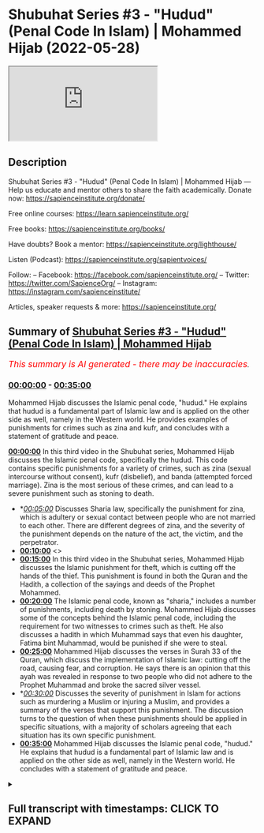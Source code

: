 # Shubuhat Series #3 - "Hudud" (Penal Code In Islam) | Mohammed Hijab (2022-05-28)

<iframe loading='lazy' src='https://www.youtube.com/embed/pVNN4R4fMng'></iframe>

## Description

Shubuhat Series #3 - "Hudud" (Penal Code In Islam) | Mohammed Hijab
—
Help us educate and mentor others to share the faith academically.
Donate now: https://sapienceinstitute.org/donate/ 

Free online courses: https://learn.sapienceinstitute.org/

Free books: https://sapienceinstitute.org/books/

Have doubts? Book a mentor: https://sapienceinstitute.org/lighthouse/

Listen (Podcast): https://sapienceinstitute.org/sapientvoices/

Follow:
– Facebook: https://facebook.com/sapienceinstitute.org/ 
– Twitter: https://twitter.com/SapienceOrg/ 
– Instagram: https://instagram.com/sapienceinstitute/ 

Articles, speaker requests & more: https://sapienceinstitute.org/

## Summary of [Shubuhat Series #3 - "Hudud" (Penal Code In Islam) | Mohammed Hijab](https://www.youtube.com/watch?v=pVNN4R4fMng)


*<span style="color:red; font-size:125%">This summary is AI generated - there may be inaccuracies</span>. [](/)*

### [00:00:00](https://www.youtube.com/watch?v=pVNN4R4fMng&t=0) - [00:35:00](https://www.youtube.com/watch?v=pVNN4R4fMng&t=2100)

 Mohammed Hijab discusses the Islamic penal code, "hudud." He explains that hudud is a fundamental part of Islamic law and is applied on the other side as well, namely in the Western world. He provides examples of punishments for crimes such as zina and kufr, and concludes with a statement of gratitude and peace.

**[00:00:00](https://www.youtube.com/watch?v=pVNN4R4fMng&t=0)** In this third video in the Shubuhat series, Mohammed Hijab discusses the Islamic penal code, specifically the hudud. This code contains specific punishments for a variety of crimes, such as zina (sexual intercourse without consent), kufr (disbelief), and banda (attempted forced marriage). Zina is the most serious of these crimes, and can lead to a severe punishment such as stoning to death.
* **[00:05:00](https://www.youtube.com/watch?v=pVNN4R4fMng&t=300)* Discusses Sharia law, specifically the punishment for zina, which is adultery or sexual contact between people who are not married to each other. There are different degrees of zina, and the severity of the punishment depends on the nature of the act, the victim, and the perpetrator.
* **[00:10:00](https://www.youtube.com/watch?v=pVNN4R4fMng&t=600)** <>
* **[00:15:00](https://www.youtube.com/watch?v=pVNN4R4fMng&t=900)** In this third video in the Shubuhat series, Mohammed Hijab discusses the Islamic punishment for theft, which is cutting off the hands of the thief. This punishment is found in both the Quran and the Hadith, a collection of the sayings and deeds of the Prophet Mohammed.
* **[00:20:00](https://www.youtube.com/watch?v=pVNN4R4fMng&t=1200)** The Islamic penal code, known as "sharia," includes a number of punishments, including death by stoning. Mohammed Hijab discusses some of the concepts behind the Islamic penal code, including the requirement for two witnesses to crimes such as theft. He also discusses a hadith in which Muhammad says that even his daughter, Fatima bint Muhammad, would be punished if she were to steal.
* **[00:25:00](https://www.youtube.com/watch?v=pVNN4R4fMng&t=1500)** Mohammed Hijab discusses the verses in Surah 33 of the Quran, which discuss the implementation of Islamic law: cutting off the road, causing fear, and corruption. He says there is an opinion that this ayah was revealed in response to two people who did not adhere to the Prophet Muhammad and broke the sacred silver vessel.
* **[00:30:00](https://www.youtube.com/watch?v=pVNN4R4fMng&t=1800)* Discusses the severity of punishment in Islam for actions such as murdering a Muslim or injuring a Muslim, and provides a summary of the verses that support this punishment. The discussion turns to the question of when these punishments should be applied in specific situations, with a majority of scholars agreeing that each situation has its own specific punishment.
* **[00:35:00](https://www.youtube.com/watch?v=pVNN4R4fMng&t=2100)**  Mohammed Hijab discusses the Islamic penal code, "hudud." He explains that hudud is a fundamental part of Islamic law and is applied on the other side as well, namely in the Western world. He concludes with a statement of gratitude and peace.

<details><summary><h2>Full transcript with timestamps: CLICK TO EXPAND</h2></summary>

[0:00:08](https://youtu.be/pVNN4R4fMng?t=8) welcome to another session  
[0:00:09](https://youtu.be/pVNN4R4fMng?t=9) whereby we look at some of the  
[0:00:12](https://youtu.be/pVNN4R4fMng?t=12) some of the misconceptions  
[0:00:14](https://youtu.be/pVNN4R4fMng?t=14) about islam and we respond in kind today  
[0:00:17](https://youtu.be/pVNN4R4fMng?t=17) we're going to be looking more generally  
[0:00:18](https://youtu.be/pVNN4R4fMng?t=18) about the harod the punitive laws or the  
[0:00:21](https://youtu.be/pVNN4R4fMng?t=21) penal code  
[0:00:22](https://youtu.be/pVNN4R4fMng?t=22) in islam  
[0:00:24](https://youtu.be/pVNN4R4fMng?t=24) and we've already dealt with riddha  
[0:00:26](https://youtu.be/pVNN4R4fMng?t=26) which is  
[0:00:27](https://youtu.be/pVNN4R4fMng?t=27) uh in the previous episode  
[0:00:30](https://youtu.be/pVNN4R4fMng?t=30) and this is going to be something which  
[0:00:31](https://youtu.be/pVNN4R4fMng?t=31) is participant-led so people here have  
[0:00:33](https://youtu.be/pVNN4R4fMng?t=33) you know prepared something  
[0:00:35](https://youtu.be/pVNN4R4fMng?t=35) and we have uh people of knowledge here  
[0:00:36](https://youtu.be/pVNN4R4fMng?t=36) as well to correct us if we are wrong  
[0:00:38](https://youtu.be/pVNN4R4fMng?t=38) because this is going to be a  
[0:00:39](https://youtu.be/pVNN4R4fMng?t=39) intensive  
[0:00:41](https://youtu.be/pVNN4R4fMng?t=41) uh class which requires specialism in  
[0:00:43](https://youtu.be/pVNN4R4fMng?t=43) that area  
[0:00:44](https://youtu.be/pVNN4R4fMng?t=44) meaning in the area of islamic  
[0:00:46](https://youtu.be/pVNN4R4fMng?t=46) jurisprudence  
[0:00:47](https://youtu.be/pVNN4R4fMng?t=47) so let's start with  
[0:00:49](https://youtu.be/pVNN4R4fMng?t=49) uh the first  
[0:00:50](https://youtu.be/pVNN4R4fMng?t=50) of  
[0:00:51](https://youtu.be/pVNN4R4fMng?t=51) the hodud which we're going to be  
[0:00:53](https://youtu.be/pVNN4R4fMng?t=53) dealing with today  
[0:00:55](https://youtu.be/pVNN4R4fMng?t=55) let's start with something  
[0:00:56](https://youtu.be/pVNN4R4fMng?t=56) maybe low laying in the sense which is  
[0:00:59](https://youtu.be/pVNN4R4fMng?t=59) zina now zinna  
[0:01:02](https://youtu.be/pVNN4R4fMng?t=62) yes there's there's two kinds of uh had  
[0:01:05](https://youtu.be/pVNN4R4fMng?t=65) applied uh here  
[0:01:07](https://youtu.be/pVNN4R4fMng?t=67) for two kinds of uh people  
[0:01:09](https://youtu.be/pVNN4R4fMng?t=69) tell us what zuna is khan and tell us  
[0:01:12](https://youtu.be/pVNN4R4fMng?t=72) what you've prepared what kind of uh  
[0:01:15](https://youtu.be/pVNN4R4fMng?t=75) information you have on that  
[0:01:17](https://youtu.be/pVNN4R4fMng?t=77) assalamualaikum  
[0:01:26](https://youtu.be/pVNN4R4fMng?t=86) so zina is one of the uh  
[0:01:28](https://youtu.be/pVNN4R4fMng?t=88) forbidden since one of the major  
[0:01:30](https://youtu.be/pVNN4R4fMng?t=90) forbidden scenes uh in islam  
[0:01:32](https://youtu.be/pVNN4R4fMng?t=92) after  
[0:01:33](https://youtu.be/pVNN4R4fMng?t=93) a  
[0:01:36](https://youtu.be/pVNN4R4fMng?t=96) mother  
[0:01:38](https://youtu.be/pVNN4R4fMng?t=98) a mother killing someone yeah yeah  
[0:01:41](https://youtu.be/pVNN4R4fMng?t=101) all religions agreed azina is  
[0:01:44](https://youtu.be/pVNN4R4fMng?t=104) uh  
[0:01:45](https://youtu.be/pVNN4R4fMng?t=105) norwegian allows it the pension the  
[0:01:48](https://youtu.be/pVNN4R4fMng?t=108) punishment for zina is one of the most  
[0:01:50](https://youtu.be/pVNN4R4fMng?t=110) severe punishments because it's violence  
[0:01:52](https://youtu.be/pVNN4R4fMng?t=112) the owner of a lineage of  
[0:01:55](https://youtu.be/pVNN4R4fMng?t=115) other personal people  
[0:01:57](https://youtu.be/pVNN4R4fMng?t=117) and  
[0:01:59](https://youtu.be/pVNN4R4fMng?t=119) in arabic and arabic the meaning of  
[0:02:01](https://youtu.be/pVNN4R4fMng?t=121) dinner is immorality  
[0:02:03](https://youtu.be/pVNN4R4fMng?t=123) and it has  
[0:02:06](https://youtu.be/pVNN4R4fMng?t=126) a general meaning and a specific meaning  
[0:02:10](https://youtu.be/pVNN4R4fMng?t=130) and  
[0:02:11](https://youtu.be/pVNN4R4fMng?t=131) the general meaning includes that which  
[0:02:13](https://youtu.be/pVNN4R4fMng?t=133) is punishable and the curse of  
[0:02:16](https://youtu.be/pVNN4R4fMng?t=136) punishment and that which  
[0:02:18](https://youtu.be/pVNN4R4fMng?t=138) it doesn't carry upon punishment  
[0:02:20](https://youtu.be/pVNN4R4fMng?t=140) and  
[0:02:23](https://youtu.be/pVNN4R4fMng?t=143) even a bus  
[0:02:24](https://youtu.be/pVNN4R4fMng?t=144) uh  
[0:02:26](https://youtu.be/pVNN4R4fMng?t=146) may love uh be  
[0:02:28](https://youtu.be/pVNN4R4fMng?t=148) placed with him said i have never heard  
[0:02:30](https://youtu.be/pVNN4R4fMng?t=150) any better definition of small fault  
[0:02:33](https://youtu.be/pVNN4R4fMng?t=153) than which abu herrera  
[0:02:42](https://youtu.be/pVNN4R4fMng?t=162) allah has decreed for every son of adam  
[0:02:44](https://youtu.be/pVNN4R4fMng?t=164) his share of izina and there is no way  
[0:02:46](https://youtu.be/pVNN4R4fMng?t=166) to escape from it the zener of the eyes  
[0:02:49](https://youtu.be/pVNN4R4fMng?t=169) is aggressive of the tongue is the  
[0:02:51](https://youtu.be/pVNN4R4fMng?t=171) speaking and the gene of the mind is  
[0:02:53](https://youtu.be/pVNN4R4fMng?t=173) wishing and hopping  
[0:02:54](https://youtu.be/pVNN4R4fMng?t=174) then the private part either acts upon  
[0:02:57](https://youtu.be/pVNN4R4fMng?t=177) this or it doesn't  
[0:03:00](https://youtu.be/pVNN4R4fMng?t=180) um  
[0:03:03](https://youtu.be/pVNN4R4fMng?t=183) so basically xena is not always  
[0:03:05](https://youtu.be/pVNN4R4fMng?t=185) associated with uh  
[0:03:07](https://youtu.be/pVNN4R4fMng?t=187) private parts itself all right so let's  
[0:03:09](https://youtu.be/pVNN4R4fMng?t=189) stop there for a second there's a very  
[0:03:10](https://youtu.be/pVNN4R4fMng?t=190) powerful hadith a very important one  
[0:03:13](https://youtu.be/pVNN4R4fMng?t=193) um  
[0:03:14](https://youtu.be/pVNN4R4fMng?t=194) the hadith of that there's a share of  
[0:03:15](https://youtu.be/pVNN4R4fMng?t=195) zina attributed to everyone that's the  
[0:03:17](https://youtu.be/pVNN4R4fMng?t=197) son of adam  
[0:03:18](https://youtu.be/pVNN4R4fMng?t=198) and that so zilla in the sense that you  
[0:03:20](https://youtu.be/pVNN4R4fMng?t=200) know you can look at something and you  
[0:03:21](https://youtu.be/pVNN4R4fMng?t=201) cannot lower your gaze  
[0:03:23](https://youtu.be/pVNN4R4fMng?t=203) that's a kind of zina but it's that kind  
[0:03:25](https://youtu.be/pVNN4R4fMng?t=205) of zina is that punishable like if  
[0:03:27](https://youtu.be/pVNN4R4fMng?t=207) someone looks at someone you're gonna  
[0:03:28](https://youtu.be/pVNN4R4fMng?t=208) get punished for that  
[0:03:30](https://youtu.be/pVNN4R4fMng?t=210) uh you could be punished and yeah after  
[0:03:34](https://youtu.be/pVNN4R4fMng?t=214) yeah yeah but is there a punitive love  
[0:03:35](https://youtu.be/pVNN4R4fMng?t=215) for no no  
[0:03:37](https://youtu.be/pVNN4R4fMng?t=217) so um  
[0:03:38](https://youtu.be/pVNN4R4fMng?t=218) this is a good uh hadith because it's  
[0:03:41](https://youtu.be/pVNN4R4fMng?t=221) very powerful but the zina that we're  
[0:03:43](https://youtu.be/pVNN4R4fMng?t=223) looking for at is what kind of what what  
[0:03:45](https://youtu.be/pVNN4R4fMng?t=225) kind what do we mean by zina  
[0:03:47](https://youtu.be/pVNN4R4fMng?t=227) um  
[0:03:49](https://youtu.be/pVNN4R4fMng?t=229) we mean zina more in in terms of uh  
[0:03:52](https://youtu.be/pVNN4R4fMng?t=232) religious understanding yeah so uh the  
[0:03:54](https://youtu.be/pVNN4R4fMng?t=234) the what the fukuha understand by the  
[0:03:56](https://youtu.be/pVNN4R4fMng?t=236) word zina  
[0:03:57](https://youtu.be/pVNN4R4fMng?t=237) or meaning what the jurors understand  
[0:03:59](https://youtu.be/pVNN4R4fMng?t=239) what does it entail  
[0:04:06](https://youtu.be/pVNN4R4fMng?t=246) they talk more about in the  
[0:04:08](https://youtu.be/pVNN4R4fMng?t=248) sexual intercourse yes okay yeah so how  
[0:04:10](https://youtu.be/pVNN4R4fMng?t=250) did you define that  
[0:04:12](https://youtu.be/pVNN4R4fMng?t=252) so it would be uh  
[0:04:15](https://youtu.be/pVNN4R4fMng?t=255) that which includes uh penetration  
[0:04:18](https://youtu.be/pVNN4R4fMng?t=258) and how do you define that sorry to be  
[0:04:19](https://youtu.be/pVNN4R4fMng?t=259) specific well they have very specific  
[0:04:22](https://youtu.be/pVNN4R4fMng?t=262) they have very specific so they yeah so  
[0:04:23](https://youtu.be/pVNN4R4fMng?t=263) basically in this representation so  
[0:04:27](https://youtu.be/pVNN4R4fMng?t=267) in the sense of like  
[0:04:29](https://youtu.be/pVNN4R4fMng?t=269) the power of the penis needs to  
[0:04:32](https://youtu.be/pVNN4R4fMng?t=272) just go  
[0:04:34](https://youtu.be/pVNN4R4fMng?t=274) in  
[0:04:34](https://youtu.be/pVNN4R4fMng?t=274) inside  
[0:04:36](https://youtu.be/pVNN4R4fMng?t=276) uh the private parts of the female i  
[0:04:38](https://youtu.be/pVNN4R4fMng?t=278) mean yeah  
[0:04:39](https://youtu.be/pVNN4R4fMng?t=279) though though  
[0:04:43](https://youtu.be/pVNN4R4fMng?t=283) literally what they say is like you know  
[0:04:46](https://youtu.be/pVNN4R4fMng?t=286) which is like the tip of the so like the  
[0:04:49](https://youtu.be/pVNN4R4fMng?t=289) tip of the penis the head of the penis  
[0:04:51](https://youtu.be/pVNN4R4fMng?t=291) it goes into  
[0:04:53](https://youtu.be/pVNN4R4fMng?t=293) either  
[0:04:54](https://youtu.be/pVNN4R4fMng?t=294) the vagina or the anus  
[0:04:58](https://youtu.be/pVNN4R4fMng?t=298) both of those two things any of those  
[0:05:00](https://youtu.be/pVNN4R4fMng?t=300) two things are one thing yeah both of  
[0:05:02](https://youtu.be/pVNN4R4fMng?t=302) those things will be considered  
[0:05:04](https://youtu.be/pVNN4R4fMng?t=304) so there's a hat for that there's a  
[0:05:06](https://youtu.be/pVNN4R4fMng?t=306) punitive law that's where the punitive  
[0:05:08](https://youtu.be/pVNN4R4fMng?t=308) laws are let me be sorry to be very  
[0:05:10](https://youtu.be/pVNN4R4fMng?t=310) annie this might be any sorry to be uh  
[0:05:13](https://youtu.be/pVNN4R4fMng?t=313) yani whatever but if somebody  
[0:05:16](https://youtu.be/pVNN4R4fMng?t=316) if if somebody put his penis in  
[0:05:18](https://youtu.be/pVNN4R4fMng?t=318) someone's mouth  
[0:05:22](https://youtu.be/pVNN4R4fMng?t=322) is there a had attached to that  
[0:05:23](https://youtu.be/pVNN4R4fMng?t=323) necessarily  
[0:05:25](https://youtu.be/pVNN4R4fMng?t=325) okay there might be something else  
[0:05:27](https://youtu.be/pVNN4R4fMng?t=327) called tazirat or you know that  
[0:05:29](https://youtu.be/pVNN4R4fMng?t=329) but there's no had right there's no  
[0:05:31](https://youtu.be/pVNN4R4fMng?t=331) actual and we'll talk about what the  
[0:05:32](https://youtu.be/pVNN4R4fMng?t=332) head is there's no actual uh punishment  
[0:05:35](https://youtu.be/pVNN4R4fMng?t=335) in a punitive sense  
[0:05:37](https://youtu.be/pVNN4R4fMng?t=337) what about and sorry once again for the  
[0:05:39](https://youtu.be/pVNN4R4fMng?t=339) explicit nature but we're living in the  
[0:05:40](https://youtu.be/pVNN4R4fMng?t=340) lgbtq era  
[0:05:42](https://youtu.be/pVNN4R4fMng?t=342) and this needs to be delineated but if a  
[0:05:45](https://youtu.be/pVNN4R4fMng?t=345) woman  
[0:05:47](https://youtu.be/pVNN4R4fMng?t=347) puts her vagina on another woman's  
[0:05:48](https://youtu.be/pVNN4R4fMng?t=348) vagina  
[0:05:51](https://youtu.be/pVNN4R4fMng?t=351) there's no heart for that  
[0:05:52](https://youtu.be/pVNN4R4fMng?t=352) yeah once again this goes into the realm  
[0:05:54](https://youtu.be/pVNN4R4fMng?t=354) of  
[0:05:55](https://youtu.be/pVNN4R4fMng?t=355) so something which the the authorities  
[0:05:57](https://youtu.be/pVNN4R4fMng?t=357) will have to look at  
[0:05:59](https://youtu.be/pVNN4R4fMng?t=359) because  
[0:05:59](https://youtu.be/pVNN4R4fMng?t=359) so this is very important as zena is  
[0:06:02](https://youtu.be/pVNN4R4fMng?t=362) defined very very strictly actually  
[0:06:05](https://youtu.be/pVNN4R4fMng?t=365) what about if a man and a woman  
[0:06:07](https://youtu.be/pVNN4R4fMng?t=367) touch each other in anything except for  
[0:06:10](https://youtu.be/pVNN4R4fMng?t=370) the penetration like they molest each  
[0:06:12](https://youtu.be/pVNN4R4fMng?t=372) other they'll put it that way or  
[0:06:14](https://youtu.be/pVNN4R4fMng?t=374) feel  
[0:06:15](https://youtu.be/pVNN4R4fMng?t=375) feel each other up or i don't know the  
[0:06:16](https://youtu.be/pVNN4R4fMng?t=376) language of the foreplay or yeah the  
[0:06:20](https://youtu.be/pVNN4R4fMng?t=380) is enough but it's not it's not  
[0:06:23](https://youtu.be/pVNN4R4fMng?t=383) punishable it's not the one that we're  
[0:06:24](https://youtu.be/pVNN4R4fMng?t=384) talking about where there's ahead  
[0:06:27](https://youtu.be/pVNN4R4fMng?t=387) continue please  
[0:06:29](https://youtu.be/pVNN4R4fMng?t=389) um yeah so  
[0:06:31](https://youtu.be/pVNN4R4fMng?t=391) we have  
[0:06:32](https://youtu.be/pVNN4R4fMng?t=392) a we have i ass in the quran where god  
[0:06:35](https://youtu.be/pVNN4R4fMng?t=395) forbids  
[0:06:37](https://youtu.be/pVNN4R4fMng?t=397) xena and anything that leads to zina  
[0:06:39](https://youtu.be/pVNN4R4fMng?t=399) uh such as afrulkan 25 6870  
[0:06:43](https://youtu.be/pVNN4R4fMng?t=403) uh shall every day  
[0:06:47](https://youtu.be/pVNN4R4fMng?t=407) and those who invoke not any other god  
[0:06:49](https://youtu.be/pVNN4R4fMng?t=409) along with allah nor kill such life as  
[0:06:52](https://youtu.be/pVNN4R4fMng?t=412) allah has forbidden except for just  
[0:06:54](https://youtu.be/pVNN4R4fMng?t=414) cause nor commit illegal sexual  
[0:06:56](https://youtu.be/pVNN4R4fMng?t=416) intercourse and whoever does this shall  
[0:06:58](https://youtu.be/pVNN4R4fMng?t=418) receive the punishment  
[0:07:01](https://youtu.be/pVNN4R4fMng?t=421) the turn the tournament  
[0:07:03](https://youtu.be/pVNN4R4fMng?t=423) will be doubled to him and on the day of  
[0:07:04](https://youtu.be/pVNN4R4fMng?t=424) the resurrection and he will abide the  
[0:07:07](https://youtu.be/pVNN4R4fMng?t=427) ring  
[0:07:08](https://youtu.be/pVNN4R4fMng?t=428) in disgrace except those who repent and  
[0:07:10](https://youtu.be/pVNN4R4fMng?t=430) believe and those  
[0:07:13](https://youtu.be/pVNN4R4fMng?t=433) those sorry and believe and do righteous  
[0:07:16](https://youtu.be/pVNN4R4fMng?t=436) deeds  
[0:07:16](https://youtu.be/pVNN4R4fMng?t=436) for those allah will change the sins  
[0:07:18](https://youtu.be/pVNN4R4fMng?t=438) into good deeds and allies  
[0:07:20](https://youtu.be/pVNN4R4fMng?t=440) of  
[0:07:21](https://youtu.be/pVNN4R4fMng?t=441) forgiving and most merciful  
[0:07:24](https://youtu.be/pVNN4R4fMng?t=444) we also have a sural israel 1732  
[0:07:28](https://youtu.be/pVNN4R4fMng?t=448) and  
[0:07:29](https://youtu.be/pVNN4R4fMng?t=449) come not need to unlawful sexual  
[0:07:31](https://youtu.be/pVNN4R4fMng?t=451) intercourse but it is a  
[0:07:33](https://youtu.be/pVNN4R4fMng?t=453) fajisa fahisha sorry flash faction and  
[0:07:37](https://youtu.be/pVNN4R4fMng?t=457) um and  
[0:07:38](https://youtu.be/pVNN4R4fMng?t=458) it would weigh  
[0:07:39](https://youtu.be/pVNN4R4fMng?t=459) an evil way exactly  
[0:07:42](https://youtu.be/pVNN4R4fMng?t=462) so  
[0:07:45](https://youtu.be/pVNN4R4fMng?t=465) said the scholars said that the phrase  
[0:07:48](https://youtu.be/pVNN4R4fMng?t=468) and come not even close come no need to  
[0:07:51](https://youtu.be/pVNN4R4fMng?t=471) enough or sexual intercourse is more  
[0:07:53](https://youtu.be/pVNN4R4fMng?t=473) eloquent than merely just saying don't  
[0:07:55](https://youtu.be/pVNN4R4fMng?t=475) come  
[0:07:56](https://youtu.be/pVNN4R4fMng?t=476) then  
[0:07:58](https://youtu.be/pVNN4R4fMng?t=478) because the meaning is  
[0:07:59](https://youtu.be/pVNN4R4fMng?t=479) uh do not even come close to you know  
[0:08:02](https://youtu.be/pVNN4R4fMng?t=482) basically yeah yeah but now my question  
[0:08:04](https://youtu.be/pVNN4R4fMng?t=484) to you is what is the  
[0:08:06](https://youtu.be/pVNN4R4fMng?t=486) punishment for zina and what categories  
[0:08:09](https://youtu.be/pVNN4R4fMng?t=489) do we have for it so say for let's put  
[0:08:11](https://youtu.be/pVNN4R4fMng?t=491) ourselves in a situation classically now  
[0:08:13](https://youtu.be/pVNN4R4fMng?t=493) we're not saying this is implementable  
[0:08:14](https://youtu.be/pVNN4R4fMng?t=494) just to be very clear in the uk or  
[0:08:16](https://youtu.be/pVNN4R4fMng?t=496) europe or something like that we're not  
[0:08:18](https://youtu.be/pVNN4R4fMng?t=498) saying that you can do this in your  
[0:08:20](https://youtu.be/pVNN4R4fMng?t=500) homes or that's so you know we are  
[0:08:22](https://youtu.be/pVNN4R4fMng?t=502) saying classically in an islamic state  
[0:08:24](https://youtu.be/pVNN4R4fMng?t=504) what would have been the punishment  
[0:08:26](https://youtu.be/pVNN4R4fMng?t=506) for  
[0:08:27](https://youtu.be/pVNN4R4fMng?t=507) uh  
[0:08:28](https://youtu.be/pVNN4R4fMng?t=508) for something like zana what and what  
[0:08:30](https://youtu.be/pVNN4R4fMng?t=510) kind of categories do we have  
[0:08:33](https://youtu.be/pVNN4R4fMng?t=513) so  
[0:08:34](https://youtu.be/pVNN4R4fMng?t=514) and the degree so the  
[0:08:36](https://youtu.be/pVNN4R4fMng?t=516) scene of genome  
[0:08:37](https://youtu.be/pVNN4R4fMng?t=517) the degree may  
[0:08:38](https://youtu.be/pVNN4R4fMng?t=518) vary basically  
[0:08:40](https://youtu.be/pVNN4R4fMng?t=520) and the gravity of defense depends also  
[0:08:42](https://youtu.be/pVNN4R4fMng?t=522) on the nature of of the circumstances of  
[0:08:44](https://youtu.be/pVNN4R4fMng?t=524) the deed  
[0:08:45](https://youtu.be/pVNN4R4fMng?t=525) although all zina is haram  
[0:08:49](https://youtu.be/pVNN4R4fMng?t=529) media cena actually major  
[0:08:52](https://youtu.be/pVNN4R4fMng?t=532) scene military a medicine  
[0:08:55](https://youtu.be/pVNN4R4fMng?t=535) an act of immorality  
[0:08:57](https://youtu.be/pVNN4R4fMng?t=537) would be  
[0:08:58](https://youtu.be/pVNN4R4fMng?t=538) for instance  
[0:08:59](https://youtu.be/pVNN4R4fMng?t=539) having a  
[0:09:02](https://youtu.be/pVNN4R4fMng?t=542) sexual intercourse  
[0:09:04](https://youtu.be/pVNN4R4fMng?t=544) with someone that is  
[0:09:06](https://youtu.be/pVNN4R4fMng?t=546) your  
[0:09:07](https://youtu.be/pVNN4R4fMng?t=547) family member such as you know okay  
[0:09:09](https://youtu.be/pVNN4R4fMng?t=549) that's that's a good that's a good way  
[0:09:10](https://youtu.be/pVNN4R4fMng?t=550) of  
[0:09:11](https://youtu.be/pVNN4R4fMng?t=551) it's yeah  
[0:09:12](https://youtu.be/pVNN4R4fMng?t=552) that's a that's a good way to start  
[0:09:13](https://youtu.be/pVNN4R4fMng?t=553) actually because we forget that  
[0:09:14](https://youtu.be/pVNN4R4fMng?t=554) sometimes for example you're saying that  
[0:09:17](https://youtu.be/pVNN4R4fMng?t=557) having intercourse with your mom sorry  
[0:09:20](https://youtu.be/pVNN4R4fMng?t=560) to say or your sister or something like  
[0:09:23](https://youtu.be/pVNN4R4fMng?t=563) that  
[0:09:23](https://youtu.be/pVNN4R4fMng?t=563) that the punishment for that some some  
[0:09:25](https://youtu.be/pVNN4R4fMng?t=565) jurors have said  
[0:09:27](https://youtu.be/pVNN4R4fMng?t=567) is you know is is a higher punishment  
[0:09:29](https://youtu.be/pVNN4R4fMng?t=569) even than the punishment that is  
[0:09:31](https://youtu.be/pVNN4R4fMng?t=571) prescribed for the rest of yeah yeah and  
[0:09:37](https://youtu.be/pVNN4R4fMng?t=577) so obviously  
[0:09:39](https://youtu.be/pVNN4R4fMng?t=579) if the person  
[0:09:41](https://youtu.be/pVNN4R4fMng?t=581) after we have  
[0:09:43](https://youtu.be/pVNN4R4fMng?t=583) if the person is your neighbor or the  
[0:09:46](https://youtu.be/pVNN4R4fMng?t=586) person is a  
[0:09:50](https://youtu.be/pVNN4R4fMng?t=590) the husband is on uh  
[0:09:52](https://youtu.be/pVNN4R4fMng?t=592) on jihad or the husband is away  
[0:09:55](https://youtu.be/pVNN4R4fMng?t=595) so  
[0:09:56](https://youtu.be/pVNN4R4fMng?t=596) depending on how many  
[0:09:58](https://youtu.be/pVNN4R4fMng?t=598) things you affect  
[0:10:00](https://youtu.be/pVNN4R4fMng?t=600) the punishment is worse okay well let's  
[0:10:02](https://youtu.be/pVNN4R4fMng?t=602) let's start you're right i mean this is  
[0:10:03](https://youtu.be/pVNN4R4fMng?t=603) a very good powerful point so  
[0:10:05](https://youtu.be/pVNN4R4fMng?t=605) maybe people would have forgotten  
[0:10:08](https://youtu.be/pVNN4R4fMng?t=608) what's the punishment for someone who's  
[0:10:10](https://youtu.be/pVNN4R4fMng?t=610) never been married before man or woman  
[0:10:13](https://youtu.be/pVNN4R4fMng?t=613) committing a sexual act  
[0:10:16](https://youtu.be/pVNN4R4fMng?t=616) and that can that has been witnessed by  
[0:10:17](https://youtu.be/pVNN4R4fMng?t=617) four male um  
[0:10:20](https://youtu.be/pVNN4R4fMng?t=620) just witnesses that have all seen the  
[0:10:22](https://youtu.be/pVNN4R4fMng?t=622) pen go into the ink what's the meaning  
[0:10:24](https://youtu.be/pVNN4R4fMng?t=624) that the penis going into the vagina  
[0:10:26](https://youtu.be/pVNN4R4fMng?t=626) what is the punishment for that so  
[0:10:30](https://youtu.be/pVNN4R4fMng?t=630) for those that kumasina before married  
[0:10:33](https://youtu.be/pVNN4R4fMng?t=633) meaning they're not married  
[0:10:34](https://youtu.be/pVNN4R4fMng?t=634) or none of them so  
[0:10:37](https://youtu.be/pVNN4R4fMng?t=637) neither the boy or the girl are made  
[0:10:40](https://youtu.be/pVNN4R4fMng?t=640) it's a hundred lashes yes  
[0:10:42](https://youtu.be/pVNN4R4fMng?t=642) uh if  
[0:10:44](https://youtu.be/pVNN4R4fMng?t=644) obviously they need four weaknesses  
[0:10:47](https://youtu.be/pVNN4R4fMng?t=647) uh that can prove and i can testify that  
[0:10:50](https://youtu.be/pVNN4R4fMng?t=650) what if there's only three witnesses  
[0:10:52](https://youtu.be/pVNN4R4fMng?t=652) by the four male witnesses you know what  
[0:10:54](https://youtu.be/pVNN4R4fMng?t=654) if there's three  
[0:10:55](https://youtu.be/pVNN4R4fMng?t=655) yeah it's not enough well if there's two  
[0:10:57](https://youtu.be/pVNN4R4fMng?t=657) no it's not enough it needs to be four  
[0:10:59](https://youtu.be/pVNN4R4fMng?t=659) and this you can't you can't use a  
[0:11:03](https://youtu.be/pVNN4R4fMng?t=663) dna  
[0:11:04](https://youtu.be/pVNN4R4fMng?t=664) or a video or anything it needs to be  
[0:11:08](https://youtu.be/pVNN4R4fMng?t=668) a  
[0:11:09](https://youtu.be/pVNN4R4fMng?t=669) a  
[0:11:10](https://youtu.be/pVNN4R4fMng?t=670) a person needs to be four persons  
[0:11:13](https://youtu.be/pVNN4R4fMng?t=673) to to be able to okay what if the person  
[0:11:16](https://youtu.be/pVNN4R4fMng?t=676) confesses  
[0:11:17](https://youtu.be/pVNN4R4fMng?t=677) if the person confesses yeah that's  
[0:11:19](https://youtu.be/pVNN4R4fMng?t=679) polite okay what if one of them  
[0:11:21](https://youtu.be/pVNN4R4fMng?t=681) confesses and the other one denies  
[0:11:25](https://youtu.be/pVNN4R4fMng?t=685) that's a good question  
[0:11:26](https://youtu.be/pVNN4R4fMng?t=686) okay we'll pause the video in a second  
[0:11:29](https://youtu.be/pVNN4R4fMng?t=689) these questions are going to come to  
[0:11:30](https://youtu.be/pVNN4R4fMng?t=690) mind  
[0:11:32](https://youtu.be/pVNN4R4fMng?t=692) i i i'm going to make sure of it  
[0:11:34](https://youtu.be/pVNN4R4fMng?t=694) but the point the point is is that  
[0:11:38](https://youtu.be/pVNN4R4fMng?t=698) we need to differentiate between two  
[0:11:39](https://youtu.be/pVNN4R4fMng?t=699) things yeah  
[0:11:40](https://youtu.be/pVNN4R4fMng?t=700) the one who's been married before and  
[0:11:42](https://youtu.be/pVNN4R4fMng?t=702) the one who's not been married before  
[0:11:43](https://youtu.be/pVNN4R4fMng?t=703) because the majority of jurors  
[0:11:45](https://youtu.be/pVNN4R4fMng?t=705) they define the mohsan as the person  
[0:11:48](https://youtu.be/pVNN4R4fMng?t=708) who's been married before so for example  
[0:11:50](https://youtu.be/pVNN4R4fMng?t=710) say you've got married  
[0:11:53](https://youtu.be/pVNN4R4fMng?t=713) and then you got divorced  
[0:11:55](https://youtu.be/pVNN4R4fMng?t=715) yeah  
[0:11:56](https://youtu.be/pVNN4R4fMng?t=716) the punishment for you will forever be  
[0:11:58](https://youtu.be/pVNN4R4fMng?t=718) different now to the one who's never  
[0:12:00](https://youtu.be/pVNN4R4fMng?t=720) been married before  
[0:12:02](https://youtu.be/pVNN4R4fMng?t=722) i have a question  
[0:12:03](https://youtu.be/pVNN4R4fMng?t=723) no problem but do you get the concept  
[0:12:05](https://youtu.be/pVNN4R4fMng?t=725) first so repeat to me what i've just  
[0:12:07](https://youtu.be/pVNN4R4fMng?t=727) said so basically if you if you have if  
[0:12:09](https://youtu.be/pVNN4R4fMng?t=729) you're never married before  
[0:12:11](https://youtu.be/pVNN4R4fMng?t=731) your punishment would be 100 lashes but  
[0:12:13](https://youtu.be/pVNN4R4fMng?t=733) if you once you get married even if you  
[0:12:15](https://youtu.be/pVNN4R4fMng?t=735) get divorced yes  
[0:12:17](https://youtu.be/pVNN4R4fMng?t=737) your punishment is not the same what is  
[0:12:19](https://youtu.be/pVNN4R4fMng?t=739) that it's done it's turning to death  
[0:12:21](https://youtu.be/pVNN4R4fMng?t=741) yeah so it's a capital punishment yes  
[0:12:23](https://youtu.be/pVNN4R4fMng?t=743) that's the classical law yeah  
[0:12:25](https://youtu.be/pVNN4R4fMng?t=745) okay and uh is that just is that is only  
[0:12:27](https://youtu.be/pVNN4R4fMng?t=747) for men or for women as well  
[0:12:29](https://youtu.be/pVNN4R4fMng?t=749) for what so it's not a male disc it's  
[0:12:30](https://youtu.be/pVNN4R4fMng?t=750) not a  
[0:12:31](https://youtu.be/pVNN4R4fMng?t=751) female discrimination law no so it's for  
[0:12:34](https://youtu.be/pVNN4R4fMng?t=754) both males and females it's a success  
[0:12:37](https://youtu.be/pVNN4R4fMng?t=757) and what what's the re what's the  
[0:12:38](https://youtu.be/pVNN4R4fMng?t=758) evidentiary bar here what needs to be  
[0:12:40](https://youtu.be/pVNN4R4fMng?t=760) seen  
[0:12:42](https://youtu.be/pVNN4R4fMng?t=762) proof you need to have approved that and  
[0:12:43](https://youtu.be/pVNN4R4fMng?t=763) what's the proof for witnesses what  
[0:12:45](https://youtu.be/pVNN4R4fMng?t=765) about this three  
[0:12:47](https://youtu.be/pVNN4R4fMng?t=767) no this is it's not promising good okay  
[0:12:49](https://youtu.be/pVNN4R4fMng?t=769) we're gonna pause the camera now and  
[0:12:50](https://youtu.be/pVNN4R4fMng?t=770) we're going to ask some some questions  
[0:12:52](https://youtu.be/pVNN4R4fMng?t=772) and we're going to open up for a group  
[0:12:53](https://youtu.be/pVNN4R4fMng?t=773) discussion and we're going to come back  
[0:12:56](https://youtu.be/pVNN4R4fMng?t=776) and  
[0:12:57](https://youtu.be/pVNN4R4fMng?t=777) tell us to tell you the  
[0:12:59](https://youtu.be/pVNN4R4fMng?t=779) end user there  
[0:13:00](https://youtu.be/pVNN4R4fMng?t=780) what we've what we've said but so far so  
[0:13:02](https://youtu.be/pVNN4R4fMng?t=782) good  
[0:13:05](https://youtu.be/pVNN4R4fMng?t=785) all right so uh the group had a long  
[0:13:06](https://youtu.be/pVNN4R4fMng?t=786) discussion and we covered many topics  
[0:13:08](https://youtu.be/pVNN4R4fMng?t=788) and i'll tell you a few of them which i  
[0:13:09](https://youtu.be/pVNN4R4fMng?t=789) think are most pertinent to this  
[0:13:11](https://youtu.be/pVNN4R4fMng?t=791) particular  
[0:13:12](https://youtu.be/pVNN4R4fMng?t=792) recording uh we we discussed um the  
[0:13:15](https://youtu.be/pVNN4R4fMng?t=795) different types of things that are  
[0:13:16](https://youtu.be/pVNN4R4fMng?t=796) mentioned classically in the books of  
[0:13:19](https://youtu.be/pVNN4R4fMng?t=799) and then we had a discussion about the  
[0:13:21](https://youtu.be/pVNN4R4fMng?t=801) evidentiary bar and  
[0:13:23](https://youtu.be/pVNN4R4fMng?t=803) well clearly in the islamic tradition  
[0:13:25](https://youtu.be/pVNN4R4fMng?t=805) the evidentiary bar  
[0:13:27](https://youtu.be/pVNN4R4fMng?t=807) for  
[0:13:28](https://youtu.be/pVNN4R4fMng?t=808) the legal system and when it comes to  
[0:13:30](https://youtu.be/pVNN4R4fMng?t=810) zina is quite high  
[0:13:31](https://youtu.be/pVNN4R4fMng?t=811) and some scholars of islam like  
[0:13:34](https://youtu.be/pVNN4R4fMng?t=814) others they said that you know in fact  
[0:13:37](https://youtu.be/pVNN4R4fMng?t=817) their evidentiary baffled zinna which is  
[0:13:39](https://youtu.be/pVNN4R4fMng?t=819) the four witnesses or having to witness  
[0:13:41](https://youtu.be/pVNN4R4fMng?t=821) the pen going into the ink the  
[0:13:43](https://youtu.be/pVNN4R4fMng?t=823) proverbial pen going into the proverbial  
[0:13:45](https://youtu.be/pVNN4R4fMng?t=825) ink  
[0:13:46](https://youtu.be/pVNN4R4fMng?t=826) that it was so high that it had never  
[0:13:48](https://youtu.be/pVNN4R4fMng?t=828) been implemented  
[0:13:49](https://youtu.be/pVNN4R4fMng?t=829) uh  
[0:13:50](https://youtu.be/pVNN4R4fMng?t=830) ever at the time of islam in fact  
[0:13:53](https://youtu.be/pVNN4R4fMng?t=833) there was a famous incident  
[0:13:55](https://youtu.be/pVNN4R4fMng?t=835) with him and there were four witnesses  
[0:13:58](https://youtu.be/pVNN4R4fMng?t=838) one of the witnesses  
[0:14:00](https://youtu.be/pVNN4R4fMng?t=840) abu bakr  
[0:14:04](https://youtu.be/pVNN4R4fMng?t=844) went against what the rest of the  
[0:14:06](https://youtu.be/pVNN4R4fMng?t=846) witnesses said  
[0:14:08](https://youtu.be/pVNN4R4fMng?t=848) and the other witnesses had seen graphic  
[0:14:10](https://youtu.be/pVNN4R4fMng?t=850) details and so on  
[0:14:11](https://youtu.be/pVNN4R4fMng?t=851) and yet  
[0:14:12](https://youtu.be/pVNN4R4fMng?t=852) despite that being the case  
[0:14:15](https://youtu.be/pVNN4R4fMng?t=855) that the punishment was not carried out  
[0:14:18](https://youtu.be/pVNN4R4fMng?t=858) and so for this punishment to be carried  
[0:14:20](https://youtu.be/pVNN4R4fMng?t=860) out  
[0:14:21](https://youtu.be/pVNN4R4fMng?t=861) uh in fact  
[0:14:22](https://youtu.be/pVNN4R4fMng?t=862) uh you know  
[0:14:24](https://youtu.be/pVNN4R4fMng?t=864) for this punishment to be carried out  
[0:14:26](https://youtu.be/pVNN4R4fMng?t=866) for the most cases if any time at all it  
[0:14:28](https://youtu.be/pVNN4R4fMng?t=868) would usually be done through confession  
[0:14:30](https://youtu.be/pVNN4R4fMng?t=870) interestingly  
[0:14:31](https://youtu.be/pVNN4R4fMng?t=871) we also discussed and that  
[0:14:33](https://youtu.be/pVNN4R4fMng?t=873) the people had some evidences there  
[0:14:36](https://youtu.be/pVNN4R4fMng?t=876) said that it's permissible for someone  
[0:14:38](https://youtu.be/pVNN4R4fMng?t=878) who is asked to confess  
[0:14:40](https://youtu.be/pVNN4R4fMng?t=880) to  
[0:14:41](https://youtu.be/pVNN4R4fMng?t=881) not confess in fact to uh  
[0:14:44](https://youtu.be/pVNN4R4fMng?t=884) to say that he didn't do or she didn't  
[0:14:46](https://youtu.be/pVNN4R4fMng?t=886) do the thing  
[0:14:47](https://youtu.be/pVNN4R4fMng?t=887) in question and that is because the  
[0:14:49](https://youtu.be/pVNN4R4fMng?t=889) sharia itself  
[0:14:50](https://youtu.be/pVNN4R4fMng?t=890) it pushes people away from  
[0:14:52](https://youtu.be/pVNN4R4fMng?t=892) these kinds of punishments and  
[0:14:54](https://youtu.be/pVNN4R4fMng?t=894) this brings us to the point that really  
[0:14:56](https://youtu.be/pVNN4R4fMng?t=896) these laws are meant first and foremost  
[0:14:59](https://youtu.be/pVNN4R4fMng?t=899) as a deterrent  
[0:15:00](https://youtu.be/pVNN4R4fMng?t=900) but of course if we're saying that and  
[0:15:03](https://youtu.be/pVNN4R4fMng?t=903) when the evidentiary bar is so high  
[0:15:06](https://youtu.be/pVNN4R4fMng?t=906) one cannot ask the question  
[0:15:08](https://youtu.be/pVNN4R4fMng?t=908) that what about people that do things  
[0:15:11](https://youtu.be/pVNN4R4fMng?t=911) which uh you know could be of a sexual  
[0:15:13](https://youtu.be/pVNN4R4fMng?t=913) nature could be exploitative  
[0:15:16](https://youtu.be/pVNN4R4fMng?t=916) uh  
[0:15:17](https://youtu.be/pVNN4R4fMng?t=917) and there could be good evidence  
[0:15:18](https://youtu.be/pVNN4R4fMng?t=918) circumstantial evidence for it but which  
[0:15:21](https://youtu.be/pVNN4R4fMng?t=921) uh the evidence is not met the four  
[0:15:22](https://youtu.be/pVNN4R4fMng?t=922) witnesses are not there and so on  
[0:15:24](https://youtu.be/pVNN4R4fMng?t=924) in which case we discussed at  
[0:15:26](https://youtu.be/pVNN4R4fMng?t=926) considerable length  
[0:15:27](https://youtu.be/pVNN4R4fMng?t=927) the matter of attack in islam  
[0:15:31](https://youtu.be/pVNN4R4fMng?t=931) now tazirat are these punishments which  
[0:15:33](https://youtu.be/pVNN4R4fMng?t=933) are not clearly spelled out in the quran  
[0:15:36](https://youtu.be/pVNN4R4fMng?t=936) in  
[0:15:37](https://youtu.be/pVNN4R4fMng?t=937) in in  
[0:15:38](https://youtu.be/pVNN4R4fMng?t=938) a format which says that this is how  
[0:15:39](https://youtu.be/pVNN4R4fMng?t=939) many lashes or this is what penalty that  
[0:15:42](https://youtu.be/pVNN4R4fMng?t=942) person  
[0:15:43](https://youtu.be/pVNN4R4fMng?t=943) gets  
[0:15:44](https://youtu.be/pVNN4R4fMng?t=944) but in fact  
[0:15:46](https://youtu.be/pVNN4R4fMng?t=946) these tassie rocks according to people  
[0:15:47](https://youtu.be/pVNN4R4fMng?t=947) like ebentamia  
[0:15:49](https://youtu.be/pVNN4R4fMng?t=949) uh can can be up to  
[0:15:51](https://youtu.be/pVNN4R4fMng?t=951) death in other words they can incur up  
[0:15:54](https://youtu.be/pVNN4R4fMng?t=954) to the death penalty up to the capital  
[0:15:57](https://youtu.be/pVNN4R4fMng?t=957) punishment  
[0:15:58](https://youtu.be/pVNN4R4fMng?t=958) which indicates uh in and of itself  
[0:16:01](https://youtu.be/pVNN4R4fMng?t=961) that um which indicates in and of itself  
[0:16:05](https://youtu.be/pVNN4R4fMng?t=965) uh that  
[0:16:07](https://youtu.be/pVNN4R4fMng?t=967) there can be there is scope for a muslim  
[0:16:10](https://youtu.be/pVNN4R4fMng?t=970) leader seeing certain circumstantial  
[0:16:12](https://youtu.be/pVNN4R4fMng?t=972) evidence seeing certain trends and  
[0:16:15](https://youtu.be/pVNN4R4fMng?t=975) behaviors of a sexual kind which having  
[0:16:17](https://youtu.be/pVNN4R4fMng?t=977) a corrosive effect on the muslim people  
[0:16:20](https://youtu.be/pVNN4R4fMng?t=980) to impose laws  
[0:16:22](https://youtu.be/pVNN4R4fMng?t=982) potentially depending on what opinion  
[0:16:24](https://youtu.be/pVNN4R4fMng?t=984) one follows in islam  
[0:16:26](https://youtu.be/pVNN4R4fMng?t=986) uh that puts them in prison or that  
[0:16:28](https://youtu.be/pVNN4R4fMng?t=988) imposes certain lashes on them uh up to  
[0:16:31](https://youtu.be/pVNN4R4fMng?t=991) death in fact is what the intention  
[0:16:32](https://youtu.be/pVNN4R4fMng?t=992) position would be  
[0:16:34](https://youtu.be/pVNN4R4fMng?t=994) and so really even this aspect of the  
[0:16:37](https://youtu.be/pVNN4R4fMng?t=997) evidentiary bar being too high  
[0:16:39](https://youtu.be/pVNN4R4fMng?t=999) uh so that certain crimes and certain  
[0:16:40](https://youtu.be/pVNN4R4fMng?t=1000) people doing certain crimes can be  
[0:16:43](https://youtu.be/pVNN4R4fMng?t=1003) kind of soaked under  
[0:16:44](https://youtu.be/pVNN4R4fMng?t=1004) the radar or under the carpet or go  
[0:16:46](https://youtu.be/pVNN4R4fMng?t=1006) under the radar  
[0:16:48](https://youtu.be/pVNN4R4fMng?t=1008) even that has  
[0:16:50](https://youtu.be/pVNN4R4fMng?t=1010) its  
[0:16:51](https://youtu.be/pVNN4R4fMng?t=1011) solutions within the islamic paradigm  
[0:16:54](https://youtu.be/pVNN4R4fMng?t=1014) uh now we're going to move on to the  
[0:16:56](https://youtu.be/pVNN4R4fMng?t=1016) next thing we've talked about  
[0:16:58](https://youtu.be/pVNN4R4fMng?t=1018) zina  
[0:16:59](https://youtu.be/pVNN4R4fMng?t=1019) we've talked about the had therein or  
[0:17:02](https://youtu.be/pVNN4R4fMng?t=1022) for those who commit zina the next thing  
[0:17:04](https://youtu.be/pVNN4R4fMng?t=1024) what was the next thing that we had uh  
[0:17:08](https://youtu.be/pVNN4R4fMng?t=1028) uh planned  
[0:17:10](https://youtu.be/pVNN4R4fMng?t=1030) will it be theft  
[0:17:12](https://youtu.be/pVNN4R4fMng?t=1032) yes let's do theft let's do the  
[0:17:14](https://youtu.be/pVNN4R4fMng?t=1034) uh for the zarek  
[0:17:17](https://youtu.be/pVNN4R4fMng?t=1037) let's go through that please  
[0:17:19](https://youtu.be/pVNN4R4fMng?t=1039) yeah um  
[0:17:20](https://youtu.be/pVNN4R4fMng?t=1040) firstly based on the quran it states in  
[0:17:24](https://youtu.be/pVNN4R4fMng?t=1044) surah al-maidah  
[0:17:26](https://youtu.be/pVNN4R4fMng?t=1046) verse 38 it says  
[0:17:28](https://youtu.be/pVNN4R4fMng?t=1048) as for the thief male or female cut off  
[0:17:31](https://youtu.be/pVNN4R4fMng?t=1051) the hands of both  
[0:17:32](https://youtu.be/pVNN4R4fMng?t=1052) this is the recompense for what they  
[0:17:34](https://youtu.be/pVNN4R4fMng?t=1054) have done  
[0:17:35](https://youtu.be/pVNN4R4fMng?t=1055) and an exemplary punishment from allah  
[0:17:37](https://youtu.be/pVNN4R4fMng?t=1057) allah is almighty always yes so that's  
[0:17:41](https://youtu.be/pVNN4R4fMng?t=1061) from  
[0:17:42](https://youtu.be/pVNN4R4fMng?t=1062) the quran  
[0:17:44](https://youtu.be/pVNN4R4fMng?t=1064) in  
[0:17:45](https://youtu.be/pVNN4R4fMng?t=1065) the hadith we got various examples  
[0:17:48](https://youtu.be/pVNN4R4fMng?t=1068) of uh of theft  
[0:17:50](https://youtu.be/pVNN4R4fMng?t=1070) and the punishment for that  
[0:17:52](https://youtu.be/pVNN4R4fMng?t=1072) and it's  
[0:17:54](https://youtu.be/pVNN4R4fMng?t=1074) if we go to say bihari volume 8 book 81  
[0:17:59](https://youtu.be/pVNN4R4fMng?t=1079) number hadis number 780  
[0:18:02](https://youtu.be/pVNN4R4fMng?t=1082) uh aisha radhialano said uh the prophet  
[0:18:05](https://youtu.be/pVNN4R4fMng?t=1085) peace be upon him said that the hand  
[0:18:07](https://youtu.be/pVNN4R4fMng?t=1087) should be cut off for stealing something  
[0:18:09](https://youtu.be/pVNN4R4fMng?t=1089) that is  
[0:18:10](https://youtu.be/pVNN4R4fMng?t=1090) worth quarter of a dinar or more  
[0:18:13](https://youtu.be/pVNN4R4fMng?t=1093) and  
[0:18:14](https://youtu.be/pVNN4R4fMng?t=1094) we have  
[0:18:15](https://youtu.be/pVNN4R4fMng?t=1095) that that's narrated various times and  
[0:18:18](https://youtu.be/pVNN4R4fMng?t=1098) there's also in the same  
[0:18:20](https://youtu.be/pVNN4R4fMng?t=1100) volume volume 8 book 81 at least number  
[0:18:23](https://youtu.be/pVNN4R4fMng?t=1103) 785  
[0:18:26](https://youtu.be/pVNN4R4fMng?t=1106) that the hand of the thief uh was not  
[0:18:29](https://youtu.be/pVNN4R4fMng?t=1109) cut off during the lifetime of the  
[0:18:30](https://youtu.be/pVNN4R4fMng?t=1110) prophet except for something  
[0:18:32](https://youtu.be/pVNN4R4fMng?t=1112) the equal to the value of the shield  
[0:18:36](https://youtu.be/pVNN4R4fMng?t=1116) okay  
[0:18:37](https://youtu.be/pVNN4R4fMng?t=1117) yeah  
[0:18:38](https://youtu.be/pVNN4R4fMng?t=1118) and that's good  
[0:18:40](https://youtu.be/pVNN4R4fMng?t=1120) there's a further reduce it says uh  
[0:18:42](https://youtu.be/pVNN4R4fMng?t=1122) uh it's uh at least again volume 8 book  
[0:18:45](https://youtu.be/pVNN4R4fMng?t=1125) 81  
[0:18:47](https://youtu.be/pVNN4R4fMng?t=1127) number 787  
[0:18:49](https://youtu.be/pVNN4R4fMng?t=1129) and narrated by ibn umar that the  
[0:18:53](https://youtu.be/pVNN4R4fMng?t=1133) it says allah is a possible cut off the  
[0:18:55](https://youtu.be/pVNN4R4fMng?t=1135) hand of a thief for stealing a dinar  
[0:18:57](https://youtu.be/pVNN4R4fMng?t=1137) that was worth three dirhams  
[0:19:00](https://youtu.be/pVNN4R4fMng?t=1140) so we've got the um  
[0:19:03](https://youtu.be/pVNN4R4fMng?t=1143) the uh the value of the the thing that  
[0:19:05](https://youtu.be/pVNN4R4fMng?t=1145) needs to be clarified yeah excellent so  
[0:19:07](https://youtu.be/pVNN4R4fMng?t=1147) what we're going to do now inshallah  
[0:19:09](https://youtu.be/pVNN4R4fMng?t=1149) we're going to switch off the camera  
[0:19:11](https://youtu.be/pVNN4R4fMng?t=1151) and we're going to have a question on  
[0:19:12](https://youtu.be/pVNN4R4fMng?t=1152) session with the sheikh on this uh  
[0:19:14](https://youtu.be/pVNN4R4fMng?t=1154) with the meshech on this on this mata  
[0:19:17](https://youtu.be/pVNN4R4fMng?t=1157) and then we'll come back and likewise  
[0:19:18](https://youtu.be/pVNN4R4fMng?t=1158) manner and feedback to the people at  
[0:19:21](https://youtu.be/pVNN4R4fMng?t=1161) home  
[0:19:23](https://youtu.be/pVNN4R4fMng?t=1163) right so we had a very interesting  
[0:19:24](https://youtu.be/pVNN4R4fMng?t=1164) conversation about uh sadika or the idea  
[0:19:27](https://youtu.be/pVNN4R4fMng?t=1167) of  
[0:19:29](https://youtu.be/pVNN4R4fMng?t=1169) theft and islam what it means  
[0:19:31](https://youtu.be/pVNN4R4fMng?t=1171) as we know  
[0:19:33](https://youtu.be/pVNN4R4fMng?t=1173) the there's an a in the quran this is  
[0:19:34](https://youtu.be/pVNN4R4fMng?t=1174) not just a matter of hadith  
[0:19:46](https://youtu.be/pVNN4R4fMng?t=1186) the male and female thief  
[0:19:48](https://youtu.be/pVNN4R4fMng?t=1188) that  
[0:19:49](https://youtu.be/pVNN4R4fMng?t=1189) that their hand is to be cut off  
[0:19:51](https://youtu.be/pVNN4R4fMng?t=1191) and that this is a recompense for what  
[0:19:53](https://youtu.be/pVNN4R4fMng?t=1193) they have  
[0:19:54](https://youtu.be/pVNN4R4fMng?t=1194) they have earned and that this is a  
[0:19:57](https://youtu.be/pVNN4R4fMng?t=1197) something which is um  
[0:19:59](https://youtu.be/pVNN4R4fMng?t=1199) an akal or some kind of exemplary  
[0:20:02](https://youtu.be/pVNN4R4fMng?t=1202) something which the people may see as a  
[0:20:04](https://youtu.be/pVNN4R4fMng?t=1204) kind of like  
[0:20:05](https://youtu.be/pVNN4R4fMng?t=1205) from allah  
[0:20:07](https://youtu.be/pVNN4R4fMng?t=1207) and we discuss what  
[0:20:09](https://youtu.be/pVNN4R4fMng?t=1209) exactly the islamic sharia means by  
[0:20:12](https://youtu.be/pVNN4R4fMng?t=1212) sarika  
[0:20:13](https://youtu.be/pVNN4R4fMng?t=1213) and what it doesn't mean by sarika and  
[0:20:16](https://youtu.be/pVNN4R4fMng?t=1216) one of the things that came about is the  
[0:20:18](https://youtu.be/pVNN4R4fMng?t=1218) need for headers what's referred to as a  
[0:20:20](https://youtu.be/pVNN4R4fMng?t=1220) headers or the idea of a safe uh or a  
[0:20:24](https://youtu.be/pVNN4R4fMng?t=1224) location where this thing wherever it is  
[0:20:26](https://youtu.be/pVNN4R4fMng?t=1226) that is stolen  
[0:20:27](https://youtu.be/pVNN4R4fMng?t=1227) is has been so in other words it's been  
[0:20:29](https://youtu.be/pVNN4R4fMng?t=1229) placed in a location  
[0:20:31](https://youtu.be/pVNN4R4fMng?t=1231) which is meant for safety purposes yani  
[0:20:34](https://youtu.be/pVNN4R4fMng?t=1234) if for example and this may include but  
[0:20:36](https://youtu.be/pVNN4R4fMng?t=1236) it's not limited to  
[0:20:37](https://youtu.be/pVNN4R4fMng?t=1237) if i have some money in the house for  
[0:20:39](https://youtu.be/pVNN4R4fMng?t=1239) example and it's in a very it's in a box  
[0:20:41](https://youtu.be/pVNN4R4fMng?t=1241) somewhere it's clear that it's meant to  
[0:20:44](https://youtu.be/pVNN4R4fMng?t=1244) be  
[0:20:45](https://youtu.be/pVNN4R4fMng?t=1245) you know stored in a certain location  
[0:20:47](https://youtu.be/pVNN4R4fMng?t=1247) but it could also mean something like a  
[0:20:48](https://youtu.be/pVNN4R4fMng?t=1248) car for example that's outside of the  
[0:20:50](https://youtu.be/pVNN4R4fMng?t=1250) house but culturally that's known that  
[0:20:52](https://youtu.be/pVNN4R4fMng?t=1252) people don't go into cars that they  
[0:20:54](https://youtu.be/pVNN4R4fMng?t=1254) don't own so this also uh  
[0:20:56](https://youtu.be/pVNN4R4fMng?t=1256) it can extend to that  
[0:20:59](https://youtu.be/pVNN4R4fMng?t=1259) and  
[0:20:59](https://youtu.be/pVNN4R4fMng?t=1259) there are other things which myani  
[0:21:02](https://youtu.be/pVNN4R4fMng?t=1262) are  
[0:21:03](https://youtu.be/pVNN4R4fMng?t=1263) linguistically understood maybe as  
[0:21:08](https://youtu.be/pVNN4R4fMng?t=1268) theft but are not particularly  
[0:21:11](https://youtu.be/pVNN4R4fMng?t=1271) seen by the sharia theft for example  
[0:21:13](https://youtu.be/pVNN4R4fMng?t=1273) if someone has taken an apple from the  
[0:21:16](https://youtu.be/pVNN4R4fMng?t=1276) supermarket now there's two things here  
[0:21:19](https://youtu.be/pVNN4R4fMng?t=1279) there is actually an isabe if you like  
[0:21:21](https://youtu.be/pVNN4R4fMng?t=1281) a threshold that one must  
[0:21:24](https://youtu.be/pVNN4R4fMng?t=1284) actually  
[0:21:26](https://youtu.be/pVNN4R4fMng?t=1286) meet in order for that  
[0:21:27](https://youtu.be/pVNN4R4fMng?t=1287) for it to be referred to as sarika and  
[0:21:30](https://youtu.be/pVNN4R4fMng?t=1290) that threshold is  
[0:21:32](https://youtu.be/pVNN4R4fMng?t=1292) which is one quarter of a dinar which is  
[0:21:34](https://youtu.be/pVNN4R4fMng?t=1294) equivalent to  
[0:21:36](https://youtu.be/pVNN4R4fMng?t=1296) about four grams of gold which if you  
[0:21:39](https://youtu.be/pVNN4R4fMng?t=1299) change it into modern day currency is  
[0:21:41](https://youtu.be/pVNN4R4fMng?t=1301) about 189 290 sterling pounds now that's  
[0:21:45](https://youtu.be/pVNN4R4fMng?t=1305) quite a significant amount  
[0:21:47](https://youtu.be/pVNN4R4fMng?t=1307) uh in it's not for example as in  
[0:21:50](https://youtu.be/pVNN4R4fMng?t=1310) orientalists we were talking about some  
[0:21:51](https://youtu.be/pVNN4R4fMng?t=1311) of the orientalist depictions  
[0:21:53](https://youtu.be/pVNN4R4fMng?t=1313) and aladdin and so on where some people  
[0:21:56](https://youtu.be/pVNN4R4fMng?t=1316) you know the you know the characters  
[0:21:58](https://youtu.be/pVNN4R4fMng?t=1318) taking an apple from the  
[0:21:59](https://youtu.be/pVNN4R4fMng?t=1319) and then they get their hands cut off  
[0:22:01](https://youtu.be/pVNN4R4fMng?t=1321) immediately this wouldn't be actually  
[0:22:03](https://youtu.be/pVNN4R4fMng?t=1323) what happens and this is clearly  
[0:22:06](https://youtu.be/pVNN4R4fMng?t=1326) um  
[0:22:07](https://youtu.be/pVNN4R4fMng?t=1327) you know a distortion and a caricature  
[0:22:09](https://youtu.be/pVNN4R4fMng?t=1329) of the islamic paradigm likewise if  
[0:22:12](https://youtu.be/pVNN4R4fMng?t=1332) someone is in the state of uh necessity  
[0:22:15](https://youtu.be/pVNN4R4fMng?t=1335) for example they have extreme hunger or  
[0:22:17](https://youtu.be/pVNN4R4fMng?t=1337) that they are majinoon or they are we  
[0:22:20](https://youtu.be/pVNN4R4fMng?t=1340) even talked about kleptomaniacs people  
[0:22:22](https://youtu.be/pVNN4R4fMng?t=1342) that do it maybe because they have a  
[0:22:23](https://youtu.be/pVNN4R4fMng?t=1343) pre-existing health condition now these  
[0:22:25](https://youtu.be/pVNN4R4fMng?t=1345) individuals would be full intentional  
[0:22:28](https://youtu.be/pVNN4R4fMng?t=1348) purposes exempt they have an excuse  
[0:22:30](https://youtu.be/pVNN4R4fMng?t=1350) uh  
[0:22:31](https://youtu.be/pVNN4R4fMng?t=1351) from this law and so obviously they  
[0:22:34](https://youtu.be/pVNN4R4fMng?t=1354) would have to be looked at from a  
[0:22:35](https://youtu.be/pVNN4R4fMng?t=1355) case-by-case basis  
[0:22:38](https://youtu.be/pVNN4R4fMng?t=1358) but this would be what happens we also  
[0:22:42](https://youtu.be/pVNN4R4fMng?t=1362) discussed  
[0:22:43](https://youtu.be/pVNN4R4fMng?t=1363) the famous hadith  
[0:22:45](https://youtu.be/pVNN4R4fMng?t=1365) of al-marzumiya an individual who  
[0:22:48](https://youtu.be/pVNN4R4fMng?t=1368) was quite prestigious in her own  
[0:22:50](https://youtu.be/pVNN4R4fMng?t=1370) community from a tribe mahazumi tribe  
[0:22:54](https://youtu.be/pVNN4R4fMng?t=1374) and who had  
[0:22:55](https://youtu.be/pVNN4R4fMng?t=1375) controversially couldn't some fukuha  
[0:22:58](https://youtu.be/pVNN4R4fMng?t=1378) taken some of the  
[0:23:01](https://youtu.be/pVNN4R4fMng?t=1381) assets of  
[0:23:02](https://youtu.be/pVNN4R4fMng?t=1382) goods or products or  
[0:23:05](https://youtu.be/pVNN4R4fMng?t=1385) things  
[0:23:06](https://youtu.be/pVNN4R4fMng?t=1386) of some of the people and put stored in  
[0:23:08](https://youtu.be/pVNN4R4fMng?t=1388) her own homes  
[0:23:10](https://youtu.be/pVNN4R4fMng?t=1390) and then and denied  
[0:23:13](https://youtu.be/pVNN4R4fMng?t=1393) denied  
[0:23:14](https://youtu.be/pVNN4R4fMng?t=1394) um  
[0:23:15](https://youtu.be/pVNN4R4fMng?t=1395) that she had ever been given it in the  
[0:23:17](https://youtu.be/pVNN4R4fMng?t=1397) first place  
[0:23:18](https://youtu.be/pVNN4R4fMng?t=1398) and this was an implausible kind of  
[0:23:21](https://youtu.be/pVNN4R4fMng?t=1401) deniability which the prophet muhammad  
[0:23:24](https://youtu.be/pVNN4R4fMng?t=1404) did not accept even though she had  
[0:23:26](https://youtu.be/pVNN4R4fMng?t=1406) people who were intercessors on her  
[0:23:28](https://youtu.be/pVNN4R4fMng?t=1408) behalf  
[0:23:29](https://youtu.be/pVNN4R4fMng?t=1409) doing she found her behalf and in fact  
[0:23:31](https://youtu.be/pVNN4R4fMng?t=1411) the prophet was angered by the  
[0:23:32](https://youtu.be/pVNN4R4fMng?t=1412) suggestion  
[0:23:33](https://youtu.be/pVNN4R4fMng?t=1413) and had said very famously in one of  
[0:23:36](https://youtu.be/pVNN4R4fMng?t=1416) the most famous hadiths in this regard  
[0:23:39](https://youtu.be/pVNN4R4fMng?t=1419) that  
[0:23:41](https://youtu.be/pVNN4R4fMng?t=1421) had even my daughter fatima bintu  
[0:23:43](https://youtu.be/pVNN4R4fMng?t=1423) muhammad  
[0:23:45](https://youtu.be/pVNN4R4fMng?t=1425) stolen that i would cut her hand off  
[0:23:47](https://youtu.be/pVNN4R4fMng?t=1427) as well  
[0:23:49](https://youtu.be/pVNN4R4fMng?t=1429) and and so here we have uh many  
[0:23:51](https://youtu.be/pVNN4R4fMng?t=1431) different things that we've spoken about  
[0:23:52](https://youtu.be/pVNN4R4fMng?t=1432) but the main thing to know is that this  
[0:23:54](https://youtu.be/pVNN4R4fMng?t=1434) is something  
[0:23:55](https://youtu.be/pVNN4R4fMng?t=1435) which is clearing the vision of islam  
[0:23:58](https://youtu.be/pVNN4R4fMng?t=1438) uh something which is unnuanced actually  
[0:24:01](https://youtu.be/pVNN4R4fMng?t=1441) uh in the discussion  
[0:24:03](https://youtu.be/pVNN4R4fMng?t=1443) uh this is something which requires two  
[0:24:04](https://youtu.be/pVNN4R4fMng?t=1444) witnesses like many of the hadood do  
[0:24:09](https://youtu.be/pVNN4R4fMng?t=1449) obviously it's a lower evidentiary bar  
[0:24:11](https://youtu.be/pVNN4R4fMng?t=1451) because the punishment is lower than for  
[0:24:14](https://youtu.be/pVNN4R4fMng?t=1454) example that was  
[0:24:16](https://youtu.be/pVNN4R4fMng?t=1456) implemented in some cases for example in  
[0:24:18](https://youtu.be/pVNN4R4fMng?t=1458) zina  
[0:24:19](https://youtu.be/pVNN4R4fMng?t=1459) however this is something  
[0:24:21](https://youtu.be/pVNN4R4fMng?t=1461) in the religion of al-islam  
[0:24:24](https://youtu.be/pVNN4R4fMng?t=1464) and some may argue  
[0:24:26](https://youtu.be/pVNN4R4fMng?t=1466) that  
[0:24:27](https://youtu.be/pVNN4R4fMng?t=1467) actually this is a barbaric type of  
[0:24:29](https://youtu.be/pVNN4R4fMng?t=1469) punishment we talked about  
[0:24:31](https://youtu.be/pVNN4R4fMng?t=1471) uh the alternatives and in fact  
[0:24:33](https://youtu.be/pVNN4R4fMng?t=1473) the long time in prison  
[0:24:35](https://youtu.be/pVNN4R4fMng?t=1475) which uh some people would prefer maybe  
[0:24:38](https://youtu.be/pVNN4R4fMng?t=1478) as a punishment in the western systems  
[0:24:41](https://youtu.be/pVNN4R4fMng?t=1481) how much that would cost tax pay i mean  
[0:24:43](https://youtu.be/pVNN4R4fMng?t=1483) i'm saying this for myself now  
[0:24:45](https://youtu.be/pVNN4R4fMng?t=1485) i think it's been  
[0:24:46](https://youtu.be/pVNN4R4fMng?t=1486) kind of estimated that 30 to 40 000  
[0:24:48](https://youtu.be/pVNN4R4fMng?t=1488) pounds is how much is spent on one  
[0:24:52](https://youtu.be/pVNN4R4fMng?t=1492) inmate it varies all depending on  
[0:24:55](https://youtu.be/pVNN4R4fMng?t=1495) what kind of prison it is  
[0:24:57](https://youtu.be/pVNN4R4fMng?t=1497) you know what you know about this one  
[0:24:58](https://youtu.be/pVNN4R4fMng?t=1498) right not personally but and yeah so  
[0:25:02](https://youtu.be/pVNN4R4fMng?t=1502) like higher security presence would cost  
[0:25:03](https://youtu.be/pVNN4R4fMng?t=1503) more that's something that's  
[0:25:05](https://youtu.be/pVNN4R4fMng?t=1505) unbelievable so imagine someone spends  
[0:25:06](https://youtu.be/pVNN4R4fMng?t=1506) five years in prison and let's just say  
[0:25:08](https://youtu.be/pVNN4R4fMng?t=1508) 40 000 pounds so the taxpayer is  
[0:25:12](https://youtu.be/pVNN4R4fMng?t=1512) 40 48 twelve sixteen that's two hundred  
[0:25:14](https://youtu.be/pVNN4R4fMng?t=1514) thousand pounds that the taxpayer has to  
[0:25:15](https://youtu.be/pVNN4R4fMng?t=1515) spend for one prayer for one tax uh for  
[0:25:18](https://youtu.be/pVNN4R4fMng?t=1518) one inmate  
[0:25:19](https://youtu.be/pVNN4R4fMng?t=1519) for a crime that he committed and it  
[0:25:22](https://youtu.be/pVNN4R4fMng?t=1522) also begs the question of whether or not  
[0:25:23](https://youtu.be/pVNN4R4fMng?t=1523) it's even more merciful like for example  
[0:25:25](https://youtu.be/pVNN4R4fMng?t=1525) if you're gonna  
[0:25:26](https://youtu.be/pVNN4R4fMng?t=1526) uh like in a particular punishment  
[0:25:28](https://youtu.be/pVNN4R4fMng?t=1528) within islam if someone is getting the  
[0:25:30](https://youtu.be/pVNN4R4fMng?t=1530) death penalty  
[0:25:32](https://youtu.be/pVNN4R4fMng?t=1532) um  
[0:25:32](https://youtu.be/pVNN4R4fMng?t=1532) is that necessarily more  
[0:25:35](https://youtu.be/pVNN4R4fMng?t=1535) barbaric than throwing someone into a  
[0:25:37](https://youtu.be/pVNN4R4fMng?t=1537) small room  
[0:25:38](https://youtu.be/pVNN4R4fMng?t=1538) for an entire lifetime with  
[0:25:41](https://youtu.be/pVNN4R4fMng?t=1541) lots of other criminals and we know  
[0:25:42](https://youtu.be/pVNN4R4fMng?t=1542) about what kind of things happen in  
[0:25:44](https://youtu.be/pVNN4R4fMng?t=1544) prisons they're not savory places it's  
[0:25:46](https://youtu.be/pVNN4R4fMng?t=1546) not somewhere people want to spend and  
[0:25:49](https://youtu.be/pVNN4R4fMng?t=1549) and in fact  
[0:25:51](https://youtu.be/pVNN4R4fMng?t=1551) you know all the people of knowledge  
[0:25:52](https://youtu.be/pVNN4R4fMng?t=1552) that we have today here today uh spoke  
[0:25:54](https://youtu.be/pVNN4R4fMng?t=1554) about the issue of compassion in its  
[0:25:57](https://youtu.be/pVNN4R4fMng?t=1557) wrongful place  
[0:25:58](https://youtu.be/pVNN4R4fMng?t=1558) and the very famous verse in the quran  
[0:26:01](https://youtu.be/pVNN4R4fMng?t=1561) that yeah  
[0:26:04](https://youtu.be/pVNN4R4fMng?t=1564) you know that do not let  
[0:26:06](https://youtu.be/pVNN4R4fMng?t=1566) any compassion  
[0:26:08](https://youtu.be/pVNN4R4fMng?t=1568) um deter you from implementing the  
[0:26:11](https://youtu.be/pVNN4R4fMng?t=1571) religion of allah it's in sort of not in  
[0:26:13](https://youtu.be/pVNN4R4fMng?t=1573) fact  
[0:26:14](https://youtu.be/pVNN4R4fMng?t=1574) uh in the case of zinna but you know  
[0:26:17](https://youtu.be/pVNN4R4fMng?t=1577) the sheikh mentioned that  
[0:26:19](https://youtu.be/pVNN4R4fMng?t=1579) if this situation  
[0:26:21](https://youtu.be/pVNN4R4fMng?t=1581) means that sometimes a compassion or  
[0:26:24](https://youtu.be/pVNN4R4fMng?t=1584) your natural feelings which you're not  
[0:26:25](https://youtu.be/pVNN4R4fMng?t=1585) blamed for in the sharia necessarily or  
[0:26:27](https://youtu.be/pVNN4R4fMng?t=1587) which the sharia does not necessarily  
[0:26:30](https://youtu.be/pVNN4R4fMng?t=1590) you know reprimand you for or hold you  
[0:26:32](https://youtu.be/pVNN4R4fMng?t=1592) to account for  
[0:26:34](https://youtu.be/pVNN4R4fMng?t=1594) but sometimes they can be  
[0:26:36](https://youtu.be/pVNN4R4fMng?t=1596) an inhibiting factor to the  
[0:26:38](https://youtu.be/pVNN4R4fMng?t=1598) implementation of justice  
[0:26:39](https://youtu.be/pVNN4R4fMng?t=1599) and so when people make this uh argument  
[0:26:42](https://youtu.be/pVNN4R4fMng?t=1602) from compassion which you'll find  
[0:26:44](https://youtu.be/pVNN4R4fMng?t=1604) similar to the argument of empathy which  
[0:26:46](https://youtu.be/pVNN4R4fMng?t=1606) we've already discussed i think  
[0:26:48](https://youtu.be/pVNN4R4fMng?t=1608) that paul bloom has written a book about  
[0:26:50](https://youtu.be/pVNN4R4fMng?t=1610) called against empathy which in fact he  
[0:26:53](https://youtu.be/pVNN4R4fMng?t=1613) argues this empathy can be if you're  
[0:26:55](https://youtu.be/pVNN4R4fMng?t=1615) using it to ascertain morality says that  
[0:26:57](https://youtu.be/pVNN4R4fMng?t=1617) it's enumerate and discriminatory  
[0:26:59](https://youtu.be/pVNN4R4fMng?t=1619) and bias but likewise compassion can be  
[0:27:03](https://youtu.be/pVNN4R4fMng?t=1623) something which  
[0:27:04](https://youtu.be/pVNN4R4fMng?t=1624) is a feeling that you have but which  
[0:27:06](https://youtu.be/pVNN4R4fMng?t=1626) deters you from uh justice itself did  
[0:27:09](https://youtu.be/pVNN4R4fMng?t=1629) you want to say yeah well there's an  
[0:27:10](https://youtu.be/pVNN4R4fMng?t=1630) argument here as well that you could say  
[0:27:12](https://youtu.be/pVNN4R4fMng?t=1632) that the death penalty could be an  
[0:27:14](https://youtu.be/pVNN4R4fMng?t=1634) argument from compassion especially if  
[0:27:15](https://youtu.be/pVNN4R4fMng?t=1635) you consider for example long-term  
[0:27:17](https://youtu.be/pVNN4R4fMng?t=1637) prison sentences to be a form of more  
[0:27:19](https://youtu.be/pVNN4R4fMng?t=1639) mental torture right so if you're going  
[0:27:21](https://youtu.be/pVNN4R4fMng?t=1641) to be put into like a small room and  
[0:27:24](https://youtu.be/pVNN4R4fMng?t=1644) you've got to share it with other nasty  
[0:27:26](https://youtu.be/pVNN4R4fMng?t=1646) characters and you've got to fear for  
[0:27:27](https://youtu.be/pVNN4R4fMng?t=1647) your life and  
[0:27:28](https://youtu.be/pVNN4R4fMng?t=1648) people get shanked tonight in prison  
[0:27:30](https://youtu.be/pVNN4R4fMng?t=1650) like it's not  
[0:27:31](https://youtu.be/pVNN4R4fMng?t=1651) sexual abuse yeah sexual abuse so  
[0:27:33](https://youtu.be/pVNN4R4fMng?t=1653) there's you could and and even when you  
[0:27:36](https://youtu.be/pVNN4R4fMng?t=1656) sort of cross in towards the realm of  
[0:27:38](https://youtu.be/pVNN4R4fMng?t=1658) animal ethics all of a sudden this  
[0:27:40](https://youtu.be/pVNN4R4fMng?t=1660) notion of compassion  
[0:27:42](https://youtu.be/pVNN4R4fMng?t=1662) is completely inverse like if you have  
[0:27:44](https://youtu.be/pVNN4R4fMng?t=1664) like a dog for example that is guilty of  
[0:27:46](https://youtu.be/pVNN4R4fMng?t=1666) very good point killing someone what do  
[0:27:48](https://youtu.be/pVNN4R4fMng?t=1668) they do they don't put it into a small  
[0:27:49](https://youtu.be/pVNN4R4fMng?t=1669) box  
[0:27:50](https://youtu.be/pVNN4R4fMng?t=1670) through all of its life until it dies  
[0:27:52](https://youtu.be/pVNN4R4fMng?t=1672) and i can guarantee you they would  
[0:27:53](https://youtu.be/pVNN4R4fMng?t=1673) consider that a form of torture  
[0:27:56](https://youtu.be/pVNN4R4fMng?t=1676) to  
[0:27:57](https://youtu.be/pVNN4R4fMng?t=1677) the animal but then when it comes to the  
[0:27:58](https://youtu.be/pVNN4R4fMng?t=1678) human being  
[0:28:00](https://youtu.be/pVNN4R4fMng?t=1680) all of a sudden  
[0:28:01](https://youtu.be/pVNN4R4fMng?t=1681) putting them into a small place which is  
[0:28:03](https://youtu.be/pVNN4R4fMng?t=1683) going to be filled with anxiety i think  
[0:28:04](https://youtu.be/pVNN4R4fMng?t=1684) that's very very good but i've never  
[0:28:06](https://youtu.be/pVNN4R4fMng?t=1686) actually thought of it in those terms  
[0:28:08](https://youtu.be/pVNN4R4fMng?t=1688) but what we're going to be looking at  
[0:28:09](https://youtu.be/pVNN4R4fMng?t=1689) now is uh  
[0:28:11](https://youtu.be/pVNN4R4fMng?t=1691) a very famous  
[0:28:13](https://youtu.be/pVNN4R4fMng?t=1693) kind of  
[0:28:14](https://youtu.be/pVNN4R4fMng?t=1694) had they feel like that's implemented in  
[0:28:16](https://youtu.be/pVNN4R4fMng?t=1696) this case and a famous verse that's  
[0:28:18](https://youtu.be/pVNN4R4fMng?t=1698) mentioned the quran  
[0:28:20](https://youtu.be/pVNN4R4fMng?t=1700) uh would you like to tell us something  
[0:28:22](https://youtu.be/pVNN4R4fMng?t=1702) about  
[0:28:24](https://youtu.be/pVNN4R4fMng?t=1704) is mentioned in surah that was 33 yes  
[0:28:28](https://youtu.be/pVNN4R4fMng?t=1708) so  
[0:28:57](https://youtu.be/pVNN4R4fMng?t=1737) and uh  
[0:28:59](https://youtu.be/pVNN4R4fMng?t=1739) relying upon being up on kuffur  
[0:29:02](https://youtu.be/pVNN4R4fMng?t=1742) and uh cutting off the road so that's  
[0:29:04](https://youtu.be/pVNN4R4fMng?t=1744) one of them so it brings a few of them  
[0:29:06](https://youtu.be/pVNN4R4fMng?t=1746) as part of his definition so the hard  
[0:29:08](https://youtu.be/pVNN4R4fMng?t=1748) work include cutting off the road  
[0:29:10](https://youtu.be/pVNN4R4fMng?t=1750) you can include include uh  
[0:29:13](https://youtu.be/pVNN4R4fMng?t=1753) causing fear upon the way on the path  
[0:29:16](https://youtu.be/pVNN4R4fMng?t=1756) and can include uh causing corruption on  
[0:29:18](https://youtu.be/pVNN4R4fMng?t=1758) the on the earth and  
[0:29:21](https://youtu.be/pVNN4R4fMng?t=1761) uh  
[0:29:22](https://youtu.be/pVNN4R4fMng?t=1762) so this is his definition and the from  
[0:29:24](https://youtu.be/pVNN4R4fMng?t=1764) what i found so i was reading  
[0:29:27](https://youtu.be/pVNN4R4fMng?t=1767) and he said  
[0:29:28](https://youtu.be/pVNN4R4fMng?t=1768) there's an opinion that it was uh about  
[0:29:31](https://youtu.be/pVNN4R4fMng?t=1771) that this eye was revealed about the  
[0:29:33](https://youtu.be/pVNN4R4fMng?t=1773) ahead of the music at time the prophet  
[0:29:36](https://youtu.be/pVNN4R4fMng?t=1776) and that they broke the ah  
[0:29:38](https://youtu.be/pVNN4R4fMng?t=1778) so this is one of the reasons of the  
[0:29:40](https://youtu.be/pVNN4R4fMng?t=1780) silver nazoon for this ayah so that was  
[0:29:42](https://youtu.be/pVNN4R4fMng?t=1782) one opinion i said  
[0:29:44](https://youtu.be/pVNN4R4fMng?t=1784) i said that it was revealed because  
[0:29:48](https://youtu.be/pVNN4R4fMng?t=1788) there were two people that came to  
[0:29:49](https://youtu.be/pVNN4R4fMng?t=1789) medina  
[0:29:50](https://youtu.be/pVNN4R4fMng?t=1790) and uh they don't bear with the on them  
[0:29:54](https://youtu.be/pVNN4R4fMng?t=1794) and then they'll consider us  
[0:29:56](https://youtu.be/pVNN4R4fMng?t=1796) and then they broke the ah so  
[0:29:59](https://youtu.be/pVNN4R4fMng?t=1799) they had uh the process on uh they came  
[0:30:01](https://youtu.be/pVNN4R4fMng?t=1801) to him  
[0:30:02](https://youtu.be/pVNN4R4fMng?t=1802) and  
[0:30:03](https://youtu.be/pVNN4R4fMng?t=1803) uh they were afflicted with the disease  
[0:30:05](https://youtu.be/pVNN4R4fMng?t=1805) or the illness  
[0:30:06](https://youtu.be/pVNN4R4fMng?t=1806) so the author was something about it and  
[0:30:07](https://youtu.be/pVNN4R4fMng?t=1807) then he advised them this we're talking  
[0:30:09](https://youtu.be/pVNN4R4fMng?t=1809) about the urine of the of the camel and  
[0:30:12](https://youtu.be/pVNN4R4fMng?t=1812) mixing with the milk then that's what's  
[0:30:14](https://youtu.be/pVNN4R4fMng?t=1814) gonna advise me to do  
[0:30:16](https://youtu.be/pVNN4R4fMng?t=1816) so  
[0:30:17](https://youtu.be/pVNN4R4fMng?t=1817) after that event they went to the  
[0:30:19](https://youtu.be/pVNN4R4fMng?t=1819) shepherd of the camels and then they got  
[0:30:22](https://youtu.be/pVNN4R4fMng?t=1822) the  
[0:30:24](https://youtu.be/pVNN4R4fMng?t=1824) shifter that the prosthetic prescribed  
[0:30:26](https://youtu.be/pVNN4R4fMng?t=1826) for them but then after that  
[0:30:28](https://youtu.be/pVNN4R4fMng?t=1828) they broke the uh they actually killed  
[0:30:30](https://youtu.be/pVNN4R4fMng?t=1830) him actually they killed him  
[0:30:32](https://youtu.be/pVNN4R4fMng?t=1832) and then that was  
[0:30:33](https://youtu.be/pVNN4R4fMng?t=1833) their form of breaking the bear with the  
[0:30:35](https://youtu.be/pVNN4R4fMng?t=1835) frozen solomon  
[0:30:37](https://youtu.be/pVNN4R4fMng?t=1837) so once they done that and the prophet  
[0:30:39](https://youtu.be/pVNN4R4fMng?t=1839) sallam was informed of this  
[0:30:41](https://youtu.be/pVNN4R4fMng?t=1841) he was like this is considered as  
[0:30:44](https://youtu.be/pVNN4R4fMng?t=1844) muharram  
[0:30:45](https://youtu.be/pVNN4R4fMng?t=1845) so they broke the  
[0:30:46](https://youtu.be/pVNN4R4fMng?t=1846) with the prophet  
[0:30:47](https://youtu.be/pVNN4R4fMng?t=1847) with one of the actions and is i imagine  
[0:30:50](https://youtu.be/pVNN4R4fMng?t=1850) this falls underneath one of those  
[0:30:51](https://youtu.be/pVNN4R4fMng?t=1851) things that eminem mentioned  
[0:30:54](https://youtu.be/pVNN4R4fMng?t=1854) and  
[0:30:55](https://youtu.be/pVNN4R4fMng?t=1855) uh so there was a  
[0:30:57](https://youtu.be/pVNN4R4fMng?t=1857) heavy punishment for them for this so it  
[0:30:59](https://youtu.be/pVNN4R4fMng?t=1859) wasn't like a normal punishment  
[0:31:01](https://youtu.be/pVNN4R4fMng?t=1861) so like uh they were killed but they  
[0:31:04](https://youtu.be/pVNN4R4fMng?t=1864) also  
[0:31:05](https://youtu.be/pVNN4R4fMng?t=1865) like somewhere around him their eyes  
[0:31:07](https://youtu.be/pVNN4R4fMng?t=1867) were like gouged out and they were  
[0:31:09](https://youtu.be/pVNN4R4fMng?t=1869) thrown in the desert and they were like  
[0:31:11](https://youtu.be/pVNN4R4fMng?t=1871) laid there  
[0:31:13](https://youtu.be/pVNN4R4fMng?t=1873) and there's different narrations about  
[0:31:14](https://youtu.be/pVNN4R4fMng?t=1874) it like some harbor mentioned that they  
[0:31:16](https://youtu.be/pVNN4R4fMng?t=1876) will ask for water and they're very  
[0:31:18](https://youtu.be/pVNN4R4fMng?t=1878) thirsty but they will not be given water  
[0:31:19](https://youtu.be/pVNN4R4fMng?t=1879) though later just to die  
[0:31:21](https://youtu.be/pVNN4R4fMng?t=1881) and there's other generations that's all  
[0:31:24](https://youtu.be/pVNN4R4fMng?t=1884) different nations of what exactly  
[0:31:25](https://youtu.be/pVNN4R4fMng?t=1885) happened to them  
[0:31:26](https://youtu.be/pVNN4R4fMng?t=1886) but basically that was it's like one of  
[0:31:28](https://youtu.be/pVNN4R4fMng?t=1888) the most severe punishments for  
[0:31:31](https://youtu.be/pVNN4R4fMng?t=1891) in islam essentially  
[0:31:33](https://youtu.be/pVNN4R4fMng?t=1893) like to the point where the eyes are  
[0:31:34](https://youtu.be/pVNN4R4fMng?t=1894) gathered out right  
[0:31:36](https://youtu.be/pVNN4R4fMng?t=1896) so yeah  
[0:31:37](https://youtu.be/pVNN4R4fMng?t=1897) as a specific definition like  
[0:31:40](https://youtu.be/pVNN4R4fMng?t=1900) there's different things obviously half  
[0:31:42](https://youtu.be/pVNN4R4fMng?t=1902) of the seven causing fear upon the path  
[0:31:45](https://youtu.be/pVNN4R4fMng?t=1905) uh i think rape will mention things like  
[0:31:46](https://youtu.be/pVNN4R4fMng?t=1906) this like in herald generally  
[0:31:49](https://youtu.be/pVNN4R4fMng?t=1909) uh crimes are full under this  
[0:31:51](https://youtu.be/pVNN4R4fMng?t=1911) so i don't think there's an exact like  
[0:31:53](https://youtu.be/pVNN4R4fMng?t=1913) definition of like this is exactly what  
[0:31:55](https://youtu.be/pVNN4R4fMng?t=1915) it is  
[0:31:56](https://youtu.be/pVNN4R4fMng?t=1916) because many other generations as well  
[0:31:58](https://youtu.be/pVNN4R4fMng?t=1918) on how it should be implemented about  
[0:32:00](https://youtu.be/pVNN4R4fMng?t=1920) two hours it was quite confusing and it  
[0:32:02](https://youtu.be/pVNN4R4fMng?t=1922) was just yeah finish yesterday yeah yeah  
[0:32:05](https://youtu.be/pVNN4R4fMng?t=1925) well we're gonna pause it now for a  
[0:32:07](https://youtu.be/pVNN4R4fMng?t=1927) group discussion  
[0:32:09](https://youtu.be/pVNN4R4fMng?t=1929) and after we have that discussion we'll  
[0:32:10](https://youtu.be/pVNN4R4fMng?t=1930) feed back to people at home  
[0:32:12](https://youtu.be/pVNN4R4fMng?t=1932) thank you for that mandy that was a good  
[0:32:14](https://youtu.be/pVNN4R4fMng?t=1934) a very good um summary of the  
[0:32:17](https://youtu.be/pVNN4R4fMng?t=1937) of what it is what maharaba is and what  
[0:32:19](https://youtu.be/pVNN4R4fMng?t=1939) the main evidence is in islama  
[0:32:23](https://youtu.be/pVNN4R4fMng?t=1943) so the class had a very interesting  
[0:32:24](https://youtu.be/pVNN4R4fMng?t=1944) discussion about  
[0:32:26](https://youtu.be/pVNN4R4fMng?t=1946) and obviously the  
[0:32:27](https://youtu.be/pVNN4R4fMng?t=1947) main verse in the quran is in chapter 5  
[0:32:30](https://youtu.be/pVNN4R4fMng?t=1950) verse number 33 is the brother  
[0:32:39](https://youtu.be/pVNN4R4fMng?t=1959) of  
[0:32:41](https://youtu.be/pVNN4R4fMng?t=1961) this verse which says that the the  
[0:32:43](https://youtu.be/pVNN4R4fMng?t=1963) recompense of some of someone or those  
[0:32:46](https://youtu.be/pVNN4R4fMng?t=1966) who  
[0:32:47](https://youtu.be/pVNN4R4fMng?t=1967) oppose allah and the messenger is that  
[0:32:49](https://youtu.be/pVNN4R4fMng?t=1969) they are to be killed or crucified  
[0:32:52](https://youtu.be/pVNN4R4fMng?t=1972) uh although their hands and their legs  
[0:32:55](https://youtu.be/pVNN4R4fMng?t=1975) are amputated from both sides or that  
[0:32:57](https://youtu.be/pVNN4R4fMng?t=1977) they are exiled from the land  
[0:32:59](https://youtu.be/pVNN4R4fMng?t=1979) and the discussion uh  
[0:33:00](https://youtu.be/pVNN4R4fMng?t=1980) hinged on the fact that actually what is  
[0:33:03](https://youtu.be/pVNN4R4fMng?t=1983) it why is this first of all such a very  
[0:33:04](https://youtu.be/pVNN4R4fMng?t=1984) harsh punishment the reason why is this  
[0:33:07](https://youtu.be/pVNN4R4fMng?t=1987) is  
[0:33:07](https://youtu.be/pVNN4R4fMng?t=1987) maharaba comes from the arabic word  
[0:33:09](https://youtu.be/pVNN4R4fMng?t=1989) literally meaning war so these people  
[0:33:11](https://youtu.be/pVNN4R4fMng?t=1991) have declared war in the case of the  
[0:33:13](https://youtu.be/pVNN4R4fMng?t=1993) hadith of the brother mentioned clearly  
[0:33:15](https://youtu.be/pVNN4R4fMng?t=1995) those individuals actively killed  
[0:33:17](https://youtu.be/pVNN4R4fMng?t=1997) individuals uh those two bedouins  
[0:33:20](https://youtu.be/pVNN4R4fMng?t=2000) killed individuals they had stolen  
[0:33:23](https://youtu.be/pVNN4R4fMng?t=2003) they had stolen camels  
[0:33:24](https://youtu.be/pVNN4R4fMng?t=2004) and so they had been given the harshest  
[0:33:26](https://youtu.be/pVNN4R4fMng?t=2006) punishment in islam and the question is  
[0:33:29](https://youtu.be/pVNN4R4fMng?t=2009) why is there so many options given here  
[0:33:32](https://youtu.be/pVNN4R4fMng?t=2012) in the area why are there so many  
[0:33:33](https://youtu.be/pVNN4R4fMng?t=2013) different options given and when are  
[0:33:35](https://youtu.be/pVNN4R4fMng?t=2015) these options to be applied and the  
[0:33:37](https://youtu.be/pVNN4R4fMng?t=2017) answer is actually  
[0:33:39](https://youtu.be/pVNN4R4fMng?t=2019) the majority of scholars say that each  
[0:33:41](https://youtu.be/pVNN4R4fMng?t=2021) situation has its own  
[0:33:44](https://youtu.be/pVNN4R4fMng?t=2024) kind of prescription so in other words  
[0:33:46](https://youtu.be/pVNN4R4fMng?t=2026) for someone steals then the  
[0:33:48](https://youtu.be/pVNN4R4fMng?t=2028) idea  
[0:33:50](https://youtu.be/pVNN4R4fMng?t=2030) all their hands are cut off this would  
[0:33:52](https://youtu.be/pVNN4R4fMng?t=2032) apply and in other cases  
[0:33:56](https://youtu.be/pVNN4R4fMng?t=2036) would apply or being exiled from the  
[0:33:57](https://youtu.be/pVNN4R4fMng?t=2037) land would apply so it's um each of  
[0:34:00](https://youtu.be/pVNN4R4fMng?t=2040) these things  
[0:34:01](https://youtu.be/pVNN4R4fMng?t=2041) uh could be applied for like for like  
[0:34:03](https://youtu.be/pVNN4R4fMng?t=2043) cases other scholars say in fact this is  
[0:34:06](https://youtu.be/pVNN4R4fMng?t=2046) something which the hakim or the ruler  
[0:34:08](https://youtu.be/pVNN4R4fMng?t=2048) has to his ex his disposal in other  
[0:34:10](https://youtu.be/pVNN4R4fMng?t=2050) words that if someone uh is warring the  
[0:34:13](https://youtu.be/pVNN4R4fMng?t=2053) muslims then these are things which uh  
[0:34:16](https://youtu.be/pVNN4R4fMng?t=2056) which which can be applied now clearly  
[0:34:18](https://youtu.be/pVNN4R4fMng?t=2058) these are classical laws they don't have  
[0:34:20](https://youtu.be/pVNN4R4fMng?t=2060) an impact have to once again caveat and  
[0:34:22](https://youtu.be/pVNN4R4fMng?t=2062) make clear  
[0:34:23](https://youtu.be/pVNN4R4fMng?t=2063) on our day-to-day living here in the  
[0:34:25](https://youtu.be/pVNN4R4fMng?t=2065) west  
[0:34:26](https://youtu.be/pVNN4R4fMng?t=2066) but it's important to understand the  
[0:34:27](https://youtu.be/pVNN4R4fMng?t=2067) laws and this is talking about war let's  
[0:34:29](https://youtu.be/pVNN4R4fMng?t=2069) talk about people that have started the  
[0:34:31](https://youtu.be/pVNN4R4fMng?t=2071) fight  
[0:34:32](https://youtu.be/pVNN4R4fMng?t=2072) these individuals have uh this is a  
[0:34:34](https://youtu.be/pVNN4R4fMng?t=2074) response this is a defense because  
[0:34:36](https://youtu.be/pVNN4R4fMng?t=2076) uh clearly the the ayah is talking about  
[0:34:38](https://youtu.be/pVNN4R4fMng?t=2078) those who have  
[0:34:39](https://youtu.be/pVNN4R4fMng?t=2079) themselves declared war on online the  
[0:34:41](https://youtu.be/pVNN4R4fMng?t=2081) messenger on the muslim people so i  
[0:34:44](https://youtu.be/pVNN4R4fMng?t=2084) don't think there's much controversy to  
[0:34:46](https://youtu.be/pVNN4R4fMng?t=2086) be discussed here  
[0:34:47](https://youtu.be/pVNN4R4fMng?t=2087) everyone is very happy talking about  
[0:34:50](https://youtu.be/pVNN4R4fMng?t=2090) compassionate themes in times of peace  
[0:34:52](https://youtu.be/pVNN4R4fMng?t=2092) but when the war happens and it's on  
[0:34:54](https://youtu.be/pVNN4R4fMng?t=2094) their front door they'll be the first to  
[0:34:56](https://youtu.be/pVNN4R4fMng?t=2096) cry for the most harsh  
[0:34:58](https://youtu.be/pVNN4R4fMng?t=2098) implementation of punishment to be  
[0:35:00](https://youtu.be/pVNN4R4fMng?t=2100) applied on the other side and this is  
[0:35:03](https://youtu.be/pVNN4R4fMng?t=2103) something we're seeing time and time  
[0:35:05](https://youtu.be/pVNN4R4fMng?t=2105) again  
[0:35:05](https://youtu.be/pVNN4R4fMng?t=2105) even and especially in fact in the  
[0:35:08](https://youtu.be/pVNN4R4fMng?t=2108) western world so we don't really need to  
[0:35:10](https://youtu.be/pVNN4R4fMng?t=2110) put much forward  
[0:35:12](https://youtu.be/pVNN4R4fMng?t=2112) an apologetic justification type of  
[0:35:14](https://youtu.be/pVNN4R4fMng?t=2114) approach this is our religion i mean  
[0:35:17](https://youtu.be/pVNN4R4fMng?t=2117) we're very proud of him very happy with  
[0:35:19](https://youtu.be/pVNN4R4fMng?t=2119) it  
[0:35:20](https://youtu.be/pVNN4R4fMng?t=2120) and with that  
[0:35:21](https://youtu.be/pVNN4R4fMng?t=2121) i conclude assalamualaikum  
[0:35:23](https://youtu.be/pVNN4R4fMng?t=2123) warahmatullahi wabarakatuh  
</details>
